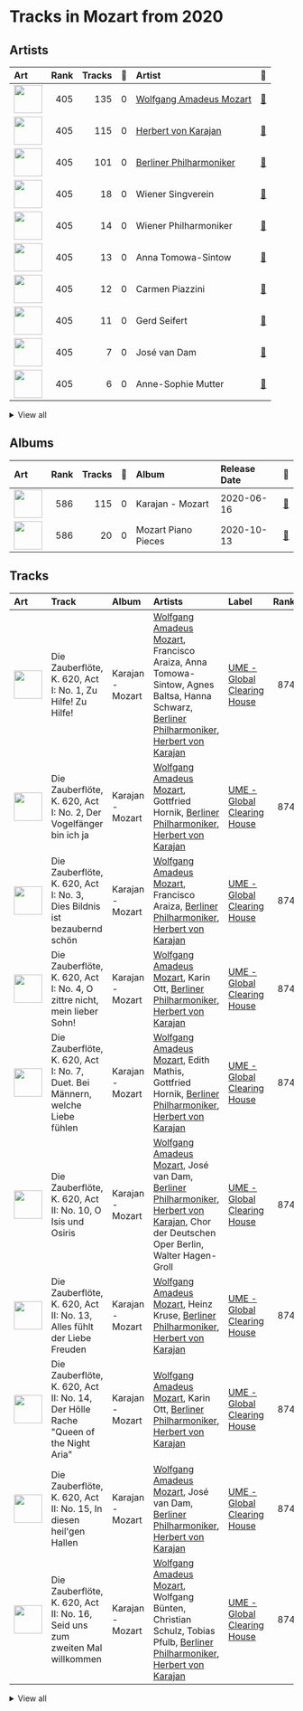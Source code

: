# Tracks in Mozart from 2020

## Artists

| Art | Rank | Tracks | 💚 | Artist | 🔗 |
|:---|---:|---:|---:|:---|:---|
| <img src="https://i.scdn.co/image/ab6761610000e5eb7fa9108c6dadb8c3ec21da88" alt="" width="50" /> | 405 | 135 | 0 | [Wolfgang Amadeus Mozart](../../../artists/wolfgang_amadeus_mozart/overview.md) | [🔗](https://open.spotify.com/artist/4NJhFmfw43RLBLjQvxDuRS) |
| <img src="https://i.scdn.co/image/ab6761610000e5ebf67fde1740e91a88445d5bdd" alt="" width="50" /> | 405 | 115 | 0 | [Herbert von Karajan](../../../artists/herbert_von_karajan/overview.md) | [🔗](https://open.spotify.com/artist/5zCaQxjl110XTrm4LQ1CxY) |
| <img src="https://i.scdn.co/image/ab6761610000e5eb92e0a1e423bd8590dcd43bda" alt="" width="50" /> | 405 | 101 | 0 | [Berliner Philharmoniker](../../../artists/berliner_philharmoniker/overview.md) | [🔗](https://open.spotify.com/artist/6uRJnvQ3f8whVnmeoecv5Z) |
| <img src="https://i.scdn.co/image/e403106a45cbd0e2ca51e4d1b18b9a587f9177be" alt="" width="50" /> | 405 | 18 | 0 | Wiener Singverein | [🔗](https://open.spotify.com/artist/35QSympF887CO8h5eZHme2) |
| <img src="https://i.scdn.co/image/ab6761610000e5eb4bb5eb0860d831455fab32b6" alt="" width="50" /> | 405 | 14 | 0 | Wiener Philharmoniker | [🔗](https://open.spotify.com/artist/003f4bk13c6Q3gAUXv7dGJ) |
| <img src="https://i.scdn.co/image/3a82b1bfa9beaa82deb0b380a94cb6dc197ee073" alt="" width="50" /> | 405 | 13 | 0 | Anna Tomowa-Sintow | [🔗](https://open.spotify.com/artist/6NSIW1uEq8JZmxEkHMF17c) |
| <img src="https://i.scdn.co/image/1dc8f4430bbf39a814e3413892c020122215924f" alt="" width="50" /> | 405 | 12 | 0 | Carmen Piazzini | [🔗](https://open.spotify.com/artist/6aQUOvrKLOquCAvIGdIwTx) |
| <img src="https://i.scdn.co/image/ab67616d0000b2731793174d9892a98c3fd2d09b" alt="" width="50" /> | 405 | 11 | 0 | Gerd Seifert | [🔗](https://open.spotify.com/artist/4aIYtx2Z5X9vRlysnruy66) |
| <img src="https://i.scdn.co/image/7edeefee1e00dc240f153b601cf735baba09a17a" alt="" width="50" /> | 405 | 7 | 0 | José van Dam | [🔗](https://open.spotify.com/artist/5qNUHMEhszyeXNYMn4sswd) |
| <img src="https://i.scdn.co/image/ab6761610000e5eb170aeefcafc916c597b1f9dd" alt="" width="50" /> | 405 | 6 | 0 | Anne-Sophie Mutter | [🔗](https://open.spotify.com/artist/6pzfUmBsQAKxOhy0NSi8zn) |


<details>
<summary>View all</summary>

| Art | Rank | Tracks | 💚 | Artist | 🔗 |
|:---|---:|---:|---:|:---|:---|
| <img src="https://i.scdn.co/image/ab67616d0000b27322070c61a7616392f04f070f" alt="" width="50" /> | 405 | 6 | 0 | Agnes Baltsa | [🔗](https://open.spotify.com/artist/2amF56vDuTTbZJQsqUgbuC) |
| <img src="https://i.scdn.co/image/ab67616d0000b273629fe5d9aee2869873b588bd" alt="" width="50" /> | 405 | 5 | 0 | Werner Krenn | [🔗](https://open.spotify.com/artist/3PuXD6h01YqjNWQ055CWxA) |
| <img src="https://i.scdn.co/image/ab67616d0000b2733658c17a5357171441798302" alt="" width="50" /> | 405 | 4 | 0 | Gottfried Hornik | [🔗](https://open.spotify.com/artist/6aFQ4LADfHVe08B5gQuE8X) |
| <img src="https://i.scdn.co/image/ab67616d0000b273774a4d3dd9d4fca18fa2180b" alt="" width="50" /> | 405 | 4 | 0 | Helga Muller-Molinari | [🔗](https://open.spotify.com/artist/3s5xNX5n6PAzpusMRhmHbA) |
| <img src="https://i.scdn.co/image/ab67616d0000b273e5fbe9a1e3f348399ce21904" alt="" width="50" /> | 405 | 4 | 0 | Manfred Klier | [🔗](https://open.spotify.com/artist/3KkpLfmwQob3Y75ePPdtse) |
| <img src="https://i.scdn.co/image/a97382fc1e98c5a755daf70d7a9355f673811707" alt="" width="50" /> | 405 | 4 | 0 | Vinson Cole | [🔗](https://open.spotify.com/artist/2j6cP3f3TxyHzcKdWYSm6h) |
| <img src="https://i.scdn.co/image/ab67616d0000b273a3096c4f027435226cdfd8e1" alt="" width="50" /> | 405 | 4 | 0 | Mikhail Gantvarg | [🔗](https://open.spotify.com/artist/1SCRjxxRnRFsoctLKXIoZx) |
| <img src="https://i.scdn.co/image/ab67616d0000b273774a4d3dd9d4fca18fa2180b" alt="" width="50" /> | 405 | 4 | 0 | Paata Burchuladze | [🔗](https://open.spotify.com/artist/1JzOJmq9kk0u7OWqzXkBcc) |
| <img src="https://i.scdn.co/image/ab67616d0000b273a3096c4f027435226cdfd8e1" alt="" width="50" /> | 405 | 4 | 0 | The St. Petersburg Soloists | [🔗](https://open.spotify.com/artist/11K9yxwc8iVyEh0ya9v9XY) |
| | 405 | 3 | 0 | Ossip Schnirlin | [🔗](https://open.spotify.com/artist/7eI7DJSWlJy2W2337B9oTL) |
| <img src="https://i.scdn.co/image/a3a6a9144487c4a31235748c406e91ba222d2be6" alt="" width="50" /> | 405 | 3 | 0 | Joseph Joachim | [🔗](https://open.spotify.com/artist/6QuJ4aZSRMebqwDXiJ3SuA) |
| | 405 | 3 | 0 | Sam Franko | [🔗](https://open.spotify.com/artist/3vkG71N5uQBzhzwEDr6icH) |
| <img src="https://i.scdn.co/image/ab67616d0000b27305e7e084a0d8f528d8c2e4ed" alt="" width="50" /> | 405 | 3 | 0 | Chor der Deutschen Oper Berlin | [🔗](https://open.spotify.com/artist/2KvV4gawnuMNG74DgSAQ0n) |
| <img src="https://i.scdn.co/image/ab67616d0000b273e521a22d045d61b7c4f5898f" alt="" width="50" /> | 405 | 2 | 0 | Elisabeth Sombart | [🔗](https://open.spotify.com/artist/6pp4xqAWH1oHFQX0kJtVvO) |
| <img src="https://i.scdn.co/image/ab67616d0000b2732f022aaaaf1d12aa3461c78b" alt="" width="50" /> | 405 | 2 | 0 | Roberte Mamou | [🔗](https://open.spotify.com/artist/6DsbdauTI2Fn2NN4B1EIUN) |
| <img src="https://i.scdn.co/image/7360142a8274b7d0487de1d1e4b176e6fc34c112" alt="" width="50" /> | 405 | 2 | 0 | Berliner Symphoniker | [🔗](https://open.spotify.com/artist/5pF76lplGIvEFGb8lI48hA) |
| <img src="https://i.scdn.co/image/ab67616d0000b273f7084c7092e60fb2de9fb5f7" alt="" width="50" /> | 405 | 2 | 0 | Walter Hagen-Groll | [🔗](https://open.spotify.com/artist/5iMb1u0pxxzSPONrB4j0Zb) |
| <img src="https://i.scdn.co/image/2dbbc246942e3d8d71b85250e31ed71fc99b1019" alt="" width="50" /> | 405 | 2 | 0 | Francisco Araiza | [🔗](https://open.spotify.com/artist/5M0cOgeTBOetAbsM4FDVDP) |
| <img src="https://i.scdn.co/image/ab67616d0000b2731c9c75b24d53ba6a1df95ff3" alt="" width="50" /> | 405 | 2 | 0 | Gerard Oskamp | [🔗](https://open.spotify.com/artist/4TWzdKT6XMuddLAoj6PgXi) |
| <img src="https://i.scdn.co/image/ab67616d0000b273156753578c852f7b694408db" alt="" width="50" /> | 405 | 2 | 0 | Munich Youth Orchestra | [🔗](https://open.spotify.com/artist/3jgBofW8eFrbtrsSbLy8Br) |
| <img src="https://i.scdn.co/image/ab67616d0000b2733658c17a5357171441798302" alt="" width="50" /> | 405 | 2 | 0 | Karin Ott | [🔗](https://open.spotify.com/artist/2sZHeIbU96txBewcnCJLj7) |
| <img src="https://i.scdn.co/image/654c25787e52d081ca7cf5fb1a6113bd07e9ae04" alt="" width="50" /> | 405 | 2 | 0 | Edith Mathis | [🔗](https://open.spotify.com/artist/0eOythKkGSageuVFr6nDHf) |
| | 405 | 2 | 0 | Jordi Mora | [🔗](https://open.spotify.com/artist/0bE9Z0z4cxaixqTRU2O5BA) |
| <img src="https://i.scdn.co/image/ab67616d0000b273e72e9d3ec09b350c5d0531a0" alt="" width="50" /> | 405 | 2 | 0 | Axel Gillison | [🔗](https://open.spotify.com/artist/05ukT24TP30K50Blikom8z) |
| <img src="https://i.scdn.co/image/ab67616d0000b2737e642d5abb467a88d79bc1ec" alt="" width="50" /> | 405 | 1 | 0 | Mostar Symphony Orchestra | [🔗](https://open.spotify.com/artist/70i7O3jytAajMDs0nV0Zbk) |
| | 405 | 1 | 0 | Wolfgang Bünten | [🔗](https://open.spotify.com/artist/6qZFjcGH1SfhbkrNfnzH7z) |
| <img src="https://i.scdn.co/image/ab67616d0000b2733d3c38e91de0d01072094572" alt="" width="50" /> | 405 | 1 | 0 | Heinz Kruse | [🔗](https://open.spotify.com/artist/44kp24Y9MhmQ4RT64CUaV2) |
| | 405 | 1 | 0 | Tobias Pfulb | [🔗](https://open.spotify.com/artist/2GD6gK1wj1cD8TFGe2BpJC) |
| | 405 | 1 | 0 | Vestischen Chamber Orchestra | [🔗](https://open.spotify.com/artist/1m3ycS5catGCiLB0J5eKDG) |
| <img src="https://i.scdn.co/image/ab67616d0000b27322070c61a7616392f04f070f" alt="" width="50" /> | 405 | 1 | 0 | Janet Perry | [🔗](https://open.spotify.com/artist/1bV3KjOPs1AI3OolJiYogN) |
| <img src="https://i.scdn.co/image/ab67616d0000b273e41f73c8c901c6c33d727786" alt="" width="50" /> | 405 | 1 | 0 | Hanna Schwarz | [🔗](https://open.spotify.com/artist/0uzYuEP2MlAJ5FdVIYIalx) |
| <img src="https://i.scdn.co/image/ab67616d0000b273877b88f28b401581470add7b" alt="" width="50" /> | 405 | 1 | 0 | Christian Schulz | [🔗](https://open.spotify.com/artist/0sqQ1nXbUwTWglq8jWopvZ) |
| <img src="https://i.scdn.co/image/ab67616d0000b2737e642d5abb467a88d79bc1ec" alt="" width="50" /> | 405 | 1 | 0 | Ilmar Lapinsch | [🔗](https://open.spotify.com/artist/0dI3iXIxXjAtMkzZCsOVEg) |
| <img src="https://i.scdn.co/image/ab67616d0000b273ab2fdac9bebbf79f3397a31f" alt="" width="50" /> | 405 | 1 | 0 | Ratko Delorko | [🔗](https://open.spotify.com/artist/0E1sM06TDvSpGqNQBx8FV0) |
| <img src="https://i.scdn.co/image/ab67616d0000b273732b6fb281de1f71f1f5f325" alt="" width="50" /> | 405 | 1 | 0 | Gints Berzins | [🔗](https://open.spotify.com/artist/0CqCB3JQz4h9k3qk74ihWT) |

</details>


## Albums

| Art | Rank | Tracks | 💚 | Album | Release Date | 🔗 |
|:---|---:|---:|---:|:---|:---|:---|
| <img src="https://i.scdn.co/image/ab67616d0000b2730cda0a02b2da25defc837399" alt="" width="50" /> | 586 | 115 | 0 | Karajan - Mozart | 2020-06-16 | [🔗](https://open.spotify.com/album/1HSJhsMIW2EDD4YSSkbc9e) |
| <img src="https://i.scdn.co/image/ab67616d0000b273a78d6aa51909744b78778902" alt="" width="50" /> | 586 | 20 | 0 | Mozart Piano Pieces | 2020-10-13 | [🔗](https://open.spotify.com/album/3AYEvo7R1gY4O5xJuMwy3U) |

## Tracks



| Art | Track | Album | Artists | Label | Rank | 💚 | 🔗 |
|:---|:---|:---|:---|:---|---:|:---|:---|
| <img src="https://i.scdn.co/image/ab67616d0000b2730cda0a02b2da25defc837399" alt="" width="50" /> | Die Zauberflöte, K. 620, Act I: No. 1, Zu Hilfe! Zu Hilfe! | Karajan - Mozart | [Wolfgang Amadeus Mozart](../../../artists/wolfgang_amadeus_mozart/overview.md), Francisco Araiza, Anna Tomowa-Sintow, Agnes Baltsa, Hanna Schwarz, [Berliner Philharmoniker](../../../artists/berliner_philharmoniker/overview.md), [Herbert von Karajan](../../../artists/herbert_von_karajan/overview.md) | [UME - Global Clearing House](../../../labels/ume_-_global_clearing_house) | 874 | | [🔗](https://open.spotify.com/track/3dFThyBhorrpp8sOOUIS0o) |
| <img src="https://i.scdn.co/image/ab67616d0000b2730cda0a02b2da25defc837399" alt="" width="50" /> | Die Zauberflöte, K. 620, Act I: No. 2, Der Vogelfänger bin ich ja | Karajan - Mozart | [Wolfgang Amadeus Mozart](../../../artists/wolfgang_amadeus_mozart/overview.md), Gottfried Hornik, [Berliner Philharmoniker](../../../artists/berliner_philharmoniker/overview.md), [Herbert von Karajan](../../../artists/herbert_von_karajan/overview.md) | [UME - Global Clearing House](../../../labels/ume_-_global_clearing_house) | 874 | | [🔗](https://open.spotify.com/track/4nJ5gJeaCiib7I3n2xxKi8) |
| <img src="https://i.scdn.co/image/ab67616d0000b2730cda0a02b2da25defc837399" alt="" width="50" /> | Die Zauberflöte, K. 620, Act I: No. 3, Dies Bildnis ist bezaubernd schön | Karajan - Mozart | [Wolfgang Amadeus Mozart](../../../artists/wolfgang_amadeus_mozart/overview.md), Francisco Araiza, [Berliner Philharmoniker](../../../artists/berliner_philharmoniker/overview.md), [Herbert von Karajan](../../../artists/herbert_von_karajan/overview.md) | [UME - Global Clearing House](../../../labels/ume_-_global_clearing_house) | 874 | | [🔗](https://open.spotify.com/track/3A5Hdmjl3cQWctF2KPHPDT) |
| <img src="https://i.scdn.co/image/ab67616d0000b2730cda0a02b2da25defc837399" alt="" width="50" /> | Die Zauberflöte, K. 620, Act I: No. 4, O zittre nicht, mein lieber Sohn! | Karajan - Mozart | [Wolfgang Amadeus Mozart](../../../artists/wolfgang_amadeus_mozart/overview.md), Karin Ott, [Berliner Philharmoniker](../../../artists/berliner_philharmoniker/overview.md), [Herbert von Karajan](../../../artists/herbert_von_karajan/overview.md) | [UME - Global Clearing House](../../../labels/ume_-_global_clearing_house) | 874 | | [🔗](https://open.spotify.com/track/6DT54QnrQN2kHlWCf6KroH) |
| <img src="https://i.scdn.co/image/ab67616d0000b2730cda0a02b2da25defc837399" alt="" width="50" /> | Die Zauberflöte, K. 620, Act I: No. 7, Duet. Bei Männern, welche Liebe fühlen | Karajan - Mozart | [Wolfgang Amadeus Mozart](../../../artists/wolfgang_amadeus_mozart/overview.md), Edith Mathis, Gottfried Hornik, [Berliner Philharmoniker](../../../artists/berliner_philharmoniker/overview.md), [Herbert von Karajan](../../../artists/herbert_von_karajan/overview.md) | [UME - Global Clearing House](../../../labels/ume_-_global_clearing_house) | 874 | | [🔗](https://open.spotify.com/track/7earPy3QwSWpSKX2eYX9US) |
| <img src="https://i.scdn.co/image/ab67616d0000b2730cda0a02b2da25defc837399" alt="" width="50" /> | Die Zauberflöte, K. 620, Act II: No. 10, O Isis und Osiris | Karajan - Mozart | [Wolfgang Amadeus Mozart](../../../artists/wolfgang_amadeus_mozart/overview.md), José van Dam, [Berliner Philharmoniker](../../../artists/berliner_philharmoniker/overview.md), [Herbert von Karajan](../../../artists/herbert_von_karajan/overview.md), Chor der Deutschen Oper Berlin, Walter Hagen-Groll | [UME - Global Clearing House](../../../labels/ume_-_global_clearing_house) | 874 | | [🔗](https://open.spotify.com/track/02wPB0VvxA5DRX9opniy9p) |
| <img src="https://i.scdn.co/image/ab67616d0000b2730cda0a02b2da25defc837399" alt="" width="50" /> | Die Zauberflöte, K. 620, Act II: No. 13, Alles fühlt der Liebe Freuden | Karajan - Mozart | [Wolfgang Amadeus Mozart](../../../artists/wolfgang_amadeus_mozart/overview.md), Heinz Kruse, [Berliner Philharmoniker](../../../artists/berliner_philharmoniker/overview.md), [Herbert von Karajan](../../../artists/herbert_von_karajan/overview.md) | [UME - Global Clearing House](../../../labels/ume_-_global_clearing_house) | 874 | | [🔗](https://open.spotify.com/track/2am0pgqNZFAyoaDXHDpuZ0) |
| <img src="https://i.scdn.co/image/ab67616d0000b2730cda0a02b2da25defc837399" alt="" width="50" /> | Die Zauberflöte, K. 620, Act II: No. 14, Der Hölle Rache "Queen of the Night Aria" | Karajan - Mozart | [Wolfgang Amadeus Mozart](../../../artists/wolfgang_amadeus_mozart/overview.md), Karin Ott, [Berliner Philharmoniker](../../../artists/berliner_philharmoniker/overview.md), [Herbert von Karajan](../../../artists/herbert_von_karajan/overview.md) | [UME - Global Clearing House](../../../labels/ume_-_global_clearing_house) | 874 | | [🔗](https://open.spotify.com/track/0B6iCn4MMDxJcITauM59XQ) |
| <img src="https://i.scdn.co/image/ab67616d0000b2730cda0a02b2da25defc837399" alt="" width="50" /> | Die Zauberflöte, K. 620, Act II: No. 15, In diesen heil'gen Hallen | Karajan - Mozart | [Wolfgang Amadeus Mozart](../../../artists/wolfgang_amadeus_mozart/overview.md), José van Dam, [Berliner Philharmoniker](../../../artists/berliner_philharmoniker/overview.md), [Herbert von Karajan](../../../artists/herbert_von_karajan/overview.md) | [UME - Global Clearing House](../../../labels/ume_-_global_clearing_house) | 874 | | [🔗](https://open.spotify.com/track/7d647G4C4SCnKRCeXOWO28) |
| <img src="https://i.scdn.co/image/ab67616d0000b2730cda0a02b2da25defc837399" alt="" width="50" /> | Die Zauberflöte, K. 620, Act II: No. 16, Seid uns zum zweiten Mal willkommen | Karajan - Mozart | [Wolfgang Amadeus Mozart](../../../artists/wolfgang_amadeus_mozart/overview.md), Wolfgang Bünten, Christian Schulz, Tobias Pfulb, [Berliner Philharmoniker](../../../artists/berliner_philharmoniker/overview.md), [Herbert von Karajan](../../../artists/herbert_von_karajan/overview.md) | [UME - Global Clearing House](../../../labels/ume_-_global_clearing_house) | 874 | | [🔗](https://open.spotify.com/track/3JIno6JgE7mhYuYke4Fs6p) |


<details>
<summary>View all</summary>

| Art | Track | Album | Artists | Label | Rank | 💚 | 🔗 |
|:---|:---|:---|:---|:---|---:|:---|:---|
| <img src="https://i.scdn.co/image/ab67616d0000b2730cda0a02b2da25defc837399" alt="" width="50" /> | Die Zauberflöte, K. 620, Act II: No. 17, Ach, ich fühl's | Karajan - Mozart | [Wolfgang Amadeus Mozart](../../../artists/wolfgang_amadeus_mozart/overview.md), Edith Mathis, [Berliner Philharmoniker](../../../artists/berliner_philharmoniker/overview.md), [Herbert von Karajan](../../../artists/herbert_von_karajan/overview.md) | [UME - Global Clearing House](../../../labels/ume_-_global_clearing_house) | 874 | | [🔗](https://open.spotify.com/track/2V8LMKhc4oLscxLy8bS8n0) |
| <img src="https://i.scdn.co/image/ab67616d0000b2730cda0a02b2da25defc837399" alt="" width="50" /> | Die Zauberflöte, K. 620, Act II: No. 18, Chorus. O Isis und Osiris, welche Wonne | Karajan - Mozart | [Wolfgang Amadeus Mozart](../../../artists/wolfgang_amadeus_mozart/overview.md), [Berliner Philharmoniker](../../../artists/berliner_philharmoniker/overview.md), [Herbert von Karajan](../../../artists/herbert_von_karajan/overview.md), Chor der Deutschen Oper Berlin, Walter Hagen-Groll | [UME - Global Clearing House](../../../labels/ume_-_global_clearing_house) | 874 | | [🔗](https://open.spotify.com/track/0mN2s4aGuyTHvdhaRYdz8O) |
| <img src="https://i.scdn.co/image/ab67616d0000b2730cda0a02b2da25defc837399" alt="" width="50" /> | Die Zauberflöte, K. 620, Act II: No. 20, Ein Mädchen oder Weibchen | Karajan - Mozart | [Wolfgang Amadeus Mozart](../../../artists/wolfgang_amadeus_mozart/overview.md), Gottfried Hornik, [Berliner Philharmoniker](../../../artists/berliner_philharmoniker/overview.md), [Herbert von Karajan](../../../artists/herbert_von_karajan/overview.md) | [UME - Global Clearing House](../../../labels/ume_-_global_clearing_house) | 874 | | [🔗](https://open.spotify.com/track/4CiRjMy096b9LjZYRCGO9x) |
| <img src="https://i.scdn.co/image/ab67616d0000b2730cda0a02b2da25defc837399" alt="" width="50" /> | Die Zauberflöte, K. 620, Act II: No. 21, Finale: g. Pa-Pa-Pa-Pa-Pa-Pa-Papagena! | Karajan - Mozart | [Wolfgang Amadeus Mozart](../../../artists/wolfgang_amadeus_mozart/overview.md), Gottfried Hornik, Janet Perry, [Berliner Philharmoniker](../../../artists/berliner_philharmoniker/overview.md), [Herbert von Karajan](../../../artists/herbert_von_karajan/overview.md) | [UME - Global Clearing House](../../../labels/ume_-_global_clearing_house) | 874 | | [🔗](https://open.spotify.com/track/4jxCucVrcMeqx4EtWCq1Jj) |
| <img src="https://i.scdn.co/image/ab67616d0000b2730cda0a02b2da25defc837399" alt="" width="50" /> | Die Zauberflöte, K. 620, Act II: No. 21, Finale: i. Die Strahlen der Sonne – Heil sei euch | Karajan - Mozart | [Wolfgang Amadeus Mozart](../../../artists/wolfgang_amadeus_mozart/overview.md), José van Dam, [Berliner Philharmoniker](../../../artists/berliner_philharmoniker/overview.md), [Herbert von Karajan](../../../artists/herbert_von_karajan/overview.md), Chor der Deutschen Oper Berlin | [UME - Global Clearing House](../../../labels/ume_-_global_clearing_house) | 874 | | [🔗](https://open.spotify.com/track/7vHcyTwpivareNXvjYCUKW) |
| <img src="https://i.scdn.co/image/ab67616d0000b2730cda0a02b2da25defc837399" alt="" width="50" /> | Die Zauberflöte, K. 620: Overture | Karajan - Mozart | [Wolfgang Amadeus Mozart](../../../artists/wolfgang_amadeus_mozart/overview.md), [Berliner Philharmoniker](../../../artists/berliner_philharmoniker/overview.md), [Herbert von Karajan](../../../artists/herbert_von_karajan/overview.md) | [UME - Global Clearing House](../../../labels/ume_-_global_clearing_house) | 874 | | [🔗](https://open.spotify.com/track/6Rxcuz3B4CFLwqsZuSZIeF) |
| <img src="https://i.scdn.co/image/ab67616d0000b2730cda0a02b2da25defc837399" alt="" width="50" /> | Divertimento in B-Flat Major, K. 287 (Orch. Perf.): I. Allegro - Recorded 1965 | Karajan - Mozart | [Wolfgang Amadeus Mozart](../../../artists/wolfgang_amadeus_mozart/overview.md), [Berliner Philharmoniker](../../../artists/berliner_philharmoniker/overview.md), [Herbert von Karajan](../../../artists/herbert_von_karajan/overview.md) | [UME - Global Clearing House](../../../labels/ume_-_global_clearing_house) | 874 | | [🔗](https://open.spotify.com/track/5IKzGNcnHcVQ25LDo5uDRQ) |
| <img src="https://i.scdn.co/image/ab67616d0000b2730cda0a02b2da25defc837399" alt="" width="50" /> | Divertimento in B-Flat Major, K. 287 (Orch. Perf.): II. Tema con variazioni. Andante grazioso - Recorded 1965 | Karajan - Mozart | [Wolfgang Amadeus Mozart](../../../artists/wolfgang_amadeus_mozart/overview.md), [Berliner Philharmoniker](../../../artists/berliner_philharmoniker/overview.md), [Herbert von Karajan](../../../artists/herbert_von_karajan/overview.md) | [UME - Global Clearing House](../../../labels/ume_-_global_clearing_house) | 874 | | [🔗](https://open.spotify.com/track/21lIEJBVGTErWpl4Qpggpz) |
| <img src="https://i.scdn.co/image/ab67616d0000b2730cda0a02b2da25defc837399" alt="" width="50" /> | Divertimento in B-Flat Major, K. 287 (Orch. Perf.): II. Tema con variazioni. Andante grazioso - Recorded 1987 | Karajan - Mozart | [Wolfgang Amadeus Mozart](../../../artists/wolfgang_amadeus_mozart/overview.md), [Berliner Philharmoniker](../../../artists/berliner_philharmoniker/overview.md), [Herbert von Karajan](../../../artists/herbert_von_karajan/overview.md) | [UME - Global Clearing House](../../../labels/ume_-_global_clearing_house) | 874 | | [🔗](https://open.spotify.com/track/7IgInWMT2b4Wqjvqmx6OhC) |
| <img src="https://i.scdn.co/image/ab67616d0000b2730cda0a02b2da25defc837399" alt="" width="50" /> | Divertimento in B-Flat Major, K. 287 (Orch. Perf.): III. Menuetto I - Recorded 1965 | Karajan - Mozart | [Wolfgang Amadeus Mozart](../../../artists/wolfgang_amadeus_mozart/overview.md), [Berliner Philharmoniker](../../../artists/berliner_philharmoniker/overview.md), [Herbert von Karajan](../../../artists/herbert_von_karajan/overview.md) | [UME - Global Clearing House](../../../labels/ume_-_global_clearing_house) | 874 | | [🔗](https://open.spotify.com/track/6TQjyU0bNyhYwSBfqJUm6O) |
| <img src="https://i.scdn.co/image/ab67616d0000b2730cda0a02b2da25defc837399" alt="" width="50" /> | Divertimento in B-Flat Major, K. 287 (Orch. Perf.): III. Menuetto I - Recorded 1987 | Karajan - Mozart | [Wolfgang Amadeus Mozart](../../../artists/wolfgang_amadeus_mozart/overview.md), [Berliner Philharmoniker](../../../artists/berliner_philharmoniker/overview.md), [Herbert von Karajan](../../../artists/herbert_von_karajan/overview.md) | [UME - Global Clearing House](../../../labels/ume_-_global_clearing_house) | 874 | | [🔗](https://open.spotify.com/track/3doNQlb1qU7MRMzWAvdOSK) |
| <img src="https://i.scdn.co/image/ab67616d0000b2730cda0a02b2da25defc837399" alt="" width="50" /> | Divertimento in B-Flat Major, K. 287 (Orch. Perf.): IV. Adagio - Recorded 1965 | Karajan - Mozart | [Wolfgang Amadeus Mozart](../../../artists/wolfgang_amadeus_mozart/overview.md), [Berliner Philharmoniker](../../../artists/berliner_philharmoniker/overview.md), [Herbert von Karajan](../../../artists/herbert_von_karajan/overview.md) | [UME - Global Clearing House](../../../labels/ume_-_global_clearing_house) | 874 | | [🔗](https://open.spotify.com/track/32oymgwmqVjYL1DFEGY7tb) |
| <img src="https://i.scdn.co/image/ab67616d0000b2730cda0a02b2da25defc837399" alt="" width="50" /> | Divertimento in B-Flat Major, K. 287 (Orch. Perf.): IV. Adagio - Recorded 1987 | Karajan - Mozart | [Wolfgang Amadeus Mozart](../../../artists/wolfgang_amadeus_mozart/overview.md), [Berliner Philharmoniker](../../../artists/berliner_philharmoniker/overview.md), [Herbert von Karajan](../../../artists/herbert_von_karajan/overview.md) | [UME - Global Clearing House](../../../labels/ume_-_global_clearing_house) | 874 | | [🔗](https://open.spotify.com/track/2ACtFsRgeQGC5db37wMhEN) |
| <img src="https://i.scdn.co/image/ab67616d0000b2730cda0a02b2da25defc837399" alt="" width="50" /> | Divertimento in B-Flat Major, K. 287 (Orch. Perf.): V. Menuetto II - Recorded 1965 | Karajan - Mozart | [Wolfgang Amadeus Mozart](../../../artists/wolfgang_amadeus_mozart/overview.md), [Berliner Philharmoniker](../../../artists/berliner_philharmoniker/overview.md), [Herbert von Karajan](../../../artists/herbert_von_karajan/overview.md) | [UME - Global Clearing House](../../../labels/ume_-_global_clearing_house) | 874 | | [🔗](https://open.spotify.com/track/24BmoSyYKUjAfjHzDJIIGl) |
| <img src="https://i.scdn.co/image/ab67616d0000b2730cda0a02b2da25defc837399" alt="" width="50" /> | Divertimento in B-Flat Major, K. 287 (Orch. Perf.): VI. Andante - Allegro molto - Recorded 1987 | Karajan - Mozart | [Wolfgang Amadeus Mozart](../../../artists/wolfgang_amadeus_mozart/overview.md), [Berliner Philharmoniker](../../../artists/berliner_philharmoniker/overview.md), [Herbert von Karajan](../../../artists/herbert_von_karajan/overview.md) | [UME - Global Clearing House](../../../labels/ume_-_global_clearing_house) | 874 | | [🔗](https://open.spotify.com/track/7nc7BiEK1CxbWKPqZxtU4H) |
| <img src="https://i.scdn.co/image/ab67616d0000b2730cda0a02b2da25defc837399" alt="" width="50" /> | Divertimento in B-Flat Major, K. 287 (Orch. Perf.): VI. Andante – Allegro molto - Recorded 1965 | Karajan - Mozart | [Wolfgang Amadeus Mozart](../../../artists/wolfgang_amadeus_mozart/overview.md), [Berliner Philharmoniker](../../../artists/berliner_philharmoniker/overview.md), [Herbert von Karajan](../../../artists/herbert_von_karajan/overview.md) | [UME - Global Clearing House](../../../labels/ume_-_global_clearing_house) | 874 | | [🔗](https://open.spotify.com/track/7tjIU7PoARM3stmC4GB60u) |
| <img src="https://i.scdn.co/image/ab67616d0000b2730cda0a02b2da25defc837399" alt="" width="50" /> | Divertimento in B-Flat Major, K. 287 (Orch. Perf.): VI. Andante – Allegro molto - Recorded 1987 | Karajan - Mozart | [Wolfgang Amadeus Mozart](../../../artists/wolfgang_amadeus_mozart/overview.md), [Berliner Philharmoniker](../../../artists/berliner_philharmoniker/overview.md), [Herbert von Karajan](../../../artists/herbert_von_karajan/overview.md) | [UME - Global Clearing House](../../../labels/ume_-_global_clearing_house) | 874 | | [🔗](https://open.spotify.com/track/6GY9TFLV1Z7WRtq7RaZ7w6) |
| <img src="https://i.scdn.co/image/ab67616d0000b2730cda0a02b2da25defc837399" alt="" width="50" /> | Divertimento in D Major, K. 251 "Nannerl-Septett" (Orch. Perf.): I. Allegro molto | Karajan - Mozart | [Wolfgang Amadeus Mozart](../../../artists/wolfgang_amadeus_mozart/overview.md), [Berliner Philharmoniker](../../../artists/berliner_philharmoniker/overview.md), [Herbert von Karajan](../../../artists/herbert_von_karajan/overview.md) | [UME - Global Clearing House](../../../labels/ume_-_global_clearing_house) | 874 | | [🔗](https://open.spotify.com/track/7hxpr5ejSeH3RSdrtxk5P3) |
| <img src="https://i.scdn.co/image/ab67616d0000b2730cda0a02b2da25defc837399" alt="" width="50" /> | Divertimento in D Major, K. 251 "Nannerl-Septett" (Orch. Perf.): II. Menuetto – Trio | Karajan - Mozart | [Wolfgang Amadeus Mozart](../../../artists/wolfgang_amadeus_mozart/overview.md), [Berliner Philharmoniker](../../../artists/berliner_philharmoniker/overview.md), [Herbert von Karajan](../../../artists/herbert_von_karajan/overview.md) | [UME - Global Clearing House](../../../labels/ume_-_global_clearing_house) | 874 | | [🔗](https://open.spotify.com/track/2WaRQSnLPcrY3YOS2m6unO) |
| <img src="https://i.scdn.co/image/ab67616d0000b2730cda0a02b2da25defc837399" alt="" width="50" /> | Divertimento in D Major, K. 251 "Nannerl-Septett" (Orch. Perf.): III. Andantino | Karajan - Mozart | [Wolfgang Amadeus Mozart](../../../artists/wolfgang_amadeus_mozart/overview.md), [Berliner Philharmoniker](../../../artists/berliner_philharmoniker/overview.md), [Herbert von Karajan](../../../artists/herbert_von_karajan/overview.md) | [UME - Global Clearing House](../../../labels/ume_-_global_clearing_house) | 874 | | [🔗](https://open.spotify.com/track/1vqoKICFQx8Qyt7dPY3oW7) |
| <img src="https://i.scdn.co/image/ab67616d0000b2730cda0a02b2da25defc837399" alt="" width="50" /> | Divertimento in D Major, K. 251 "Nannerl-Septett" (Orch. Perf.): IV. Menuetto. Tema con variazioni | Karajan - Mozart | [Wolfgang Amadeus Mozart](../../../artists/wolfgang_amadeus_mozart/overview.md), [Berliner Philharmoniker](../../../artists/berliner_philharmoniker/overview.md), [Herbert von Karajan](../../../artists/herbert_von_karajan/overview.md) | [UME - Global Clearing House](../../../labels/ume_-_global_clearing_house) | 874 | | [🔗](https://open.spotify.com/track/4Hh1pYB5smQN7ASybrez56) |
| <img src="https://i.scdn.co/image/ab67616d0000b2730cda0a02b2da25defc837399" alt="" width="50" /> | Divertimento in D Major, K. 251 "Nannerl-Septett" (Orch. Perf.): V. Rondeau. Allegro assai | Karajan - Mozart | [Wolfgang Amadeus Mozart](../../../artists/wolfgang_amadeus_mozart/overview.md), [Berliner Philharmoniker](../../../artists/berliner_philharmoniker/overview.md), [Herbert von Karajan](../../../artists/herbert_von_karajan/overview.md) | [UME - Global Clearing House](../../../labels/ume_-_global_clearing_house) | 874 | | [🔗](https://open.spotify.com/track/3R87ynLy67Mp04evQmfEM2) |
| <img src="https://i.scdn.co/image/ab67616d0000b2730cda0a02b2da25defc837399" alt="" width="50" /> | Divertimento in D Major, K. 251 "Nannerl-Septett" (Orch. Perf.): VI. Marcia alla francese | Karajan - Mozart | [Wolfgang Amadeus Mozart](../../../artists/wolfgang_amadeus_mozart/overview.md), [Berliner Philharmoniker](../../../artists/berliner_philharmoniker/overview.md), [Herbert von Karajan](../../../artists/herbert_von_karajan/overview.md) | [UME - Global Clearing House](../../../labels/ume_-_global_clearing_house) | 874 | | [🔗](https://open.spotify.com/track/0blUcXH8V1HDL9TVHUhGcS) |
| <img src="https://i.scdn.co/image/ab67616d0000b2730cda0a02b2da25defc837399" alt="" width="50" /> | Divertimento in D Major, K. 334 (Orch. Perf.): I. Allegro - Recorded 1965 | Karajan - Mozart | [Wolfgang Amadeus Mozart](../../../artists/wolfgang_amadeus_mozart/overview.md), [Berliner Philharmoniker](../../../artists/berliner_philharmoniker/overview.md), [Herbert von Karajan](../../../artists/herbert_von_karajan/overview.md) | [UME - Global Clearing House](../../../labels/ume_-_global_clearing_house) | 874 | | [🔗](https://open.spotify.com/track/5mtutTIVzhe6UvGizCThhh) |
| <img src="https://i.scdn.co/image/ab67616d0000b2730cda0a02b2da25defc837399" alt="" width="50" /> | Divertimento in D Major, K. 334 (Orch. Perf.): II. Theme & Variations. Andante - Recorded 1965 | Karajan - Mozart | [Wolfgang Amadeus Mozart](../../../artists/wolfgang_amadeus_mozart/overview.md), [Berliner Philharmoniker](../../../artists/berliner_philharmoniker/overview.md), [Herbert von Karajan](../../../artists/herbert_von_karajan/overview.md) | [UME - Global Clearing House](../../../labels/ume_-_global_clearing_house) | 874 | | [🔗](https://open.spotify.com/track/3CATsNBUYtjfGFiDNlNTlr) |
| <img src="https://i.scdn.co/image/ab67616d0000b2730cda0a02b2da25defc837399" alt="" width="50" /> | Divertimento in D Major, K. 334 (Orch. Perf.): III. Menuetto – Trio - Recorded 1965 | Karajan - Mozart | [Wolfgang Amadeus Mozart](../../../artists/wolfgang_amadeus_mozart/overview.md), [Berliner Philharmoniker](../../../artists/berliner_philharmoniker/overview.md), [Herbert von Karajan](../../../artists/herbert_von_karajan/overview.md) | [UME - Global Clearing House](../../../labels/ume_-_global_clearing_house) | 874 | | [🔗](https://open.spotify.com/track/3ctljk3sbkkNUztuLcAekT) |
| <img src="https://i.scdn.co/image/ab67616d0000b2730cda0a02b2da25defc837399" alt="" width="50" /> | Divertimento in D Major, K. 334 (Orch. Perf.): IV. Adagio - Recorded 1965 | Karajan - Mozart | [Wolfgang Amadeus Mozart](../../../artists/wolfgang_amadeus_mozart/overview.md), [Berliner Philharmoniker](../../../artists/berliner_philharmoniker/overview.md), [Herbert von Karajan](../../../artists/herbert_von_karajan/overview.md) | [UME - Global Clearing House](../../../labels/ume_-_global_clearing_house) | 874 | | [🔗](https://open.spotify.com/track/03TgTnAaYjAU2D89YrStjr) |
| <img src="https://i.scdn.co/image/ab67616d0000b2730cda0a02b2da25defc837399" alt="" width="50" /> | Divertimento in D Major, K. 334 (Orch. Perf.): V. Menuetto – Trio I – Trio II - Recorded 1965 | Karajan - Mozart | [Wolfgang Amadeus Mozart](../../../artists/wolfgang_amadeus_mozart/overview.md), [Berliner Philharmoniker](../../../artists/berliner_philharmoniker/overview.md), [Herbert von Karajan](../../../artists/herbert_von_karajan/overview.md) | [UME - Global Clearing House](../../../labels/ume_-_global_clearing_house) | 874 | | [🔗](https://open.spotify.com/track/5phw6XQOu6RDW4g2zDOArt) |
| <img src="https://i.scdn.co/image/ab67616d0000b2730cda0a02b2da25defc837399" alt="" width="50" /> | Divertimento in D Major, K. 334 (Orch. Perf.): VI. Rondo. Allegro - Recorded 1965 | Karajan - Mozart | [Wolfgang Amadeus Mozart](../../../artists/wolfgang_amadeus_mozart/overview.md), [Berliner Philharmoniker](../../../artists/berliner_philharmoniker/overview.md), [Herbert von Karajan](../../../artists/herbert_von_karajan/overview.md) | [UME - Global Clearing House](../../../labels/ume_-_global_clearing_house) | 874 | | [🔗](https://open.spotify.com/track/2YllduFEV2ORQAy9NVpdub) |
| <img src="https://i.scdn.co/image/ab67616d0000b2730cda0a02b2da25defc837399" alt="" width="50" /> | Divertimento in F Major, K. 247 (Orch. Perf.): I. Allegro | Karajan - Mozart | [Wolfgang Amadeus Mozart](../../../artists/wolfgang_amadeus_mozart/overview.md), [Berliner Philharmoniker](../../../artists/berliner_philharmoniker/overview.md), [Herbert von Karajan](../../../artists/herbert_von_karajan/overview.md) | [UME - Global Clearing House](../../../labels/ume_-_global_clearing_house) | 874 | | [🔗](https://open.spotify.com/track/33cEtMvcZC5aBi8IMvI6tG) |
| <img src="https://i.scdn.co/image/ab67616d0000b2730cda0a02b2da25defc837399" alt="" width="50" /> | Divertimento in F Major, K. 247 (Orch. Perf.): II. Andante grazioso | Karajan - Mozart | [Wolfgang Amadeus Mozart](../../../artists/wolfgang_amadeus_mozart/overview.md), [Berliner Philharmoniker](../../../artists/berliner_philharmoniker/overview.md), [Herbert von Karajan](../../../artists/herbert_von_karajan/overview.md) | [UME - Global Clearing House](../../../labels/ume_-_global_clearing_house) | 874 | | [🔗](https://open.spotify.com/track/3iaBg32tC3kAL7lsYkr8Ff) |
| <img src="https://i.scdn.co/image/ab67616d0000b2730cda0a02b2da25defc837399" alt="" width="50" /> | Divertimento in F Major, K. 247 (Orch. Perf.): III. Menuetto | Karajan - Mozart | [Wolfgang Amadeus Mozart](../../../artists/wolfgang_amadeus_mozart/overview.md), [Berliner Philharmoniker](../../../artists/berliner_philharmoniker/overview.md), [Herbert von Karajan](../../../artists/herbert_von_karajan/overview.md) | [UME - Global Clearing House](../../../labels/ume_-_global_clearing_house) | 874 | | [🔗](https://open.spotify.com/track/71B8g2NaTtgCgZeABmeNIf) |
| <img src="https://i.scdn.co/image/ab67616d0000b2730cda0a02b2da25defc837399" alt="" width="50" /> | Divertimento in F Major, K. 247 (Orch. Perf.): IV. Adagio | Karajan - Mozart | [Wolfgang Amadeus Mozart](../../../artists/wolfgang_amadeus_mozart/overview.md), [Berliner Philharmoniker](../../../artists/berliner_philharmoniker/overview.md), [Herbert von Karajan](../../../artists/herbert_von_karajan/overview.md) | [UME - Global Clearing House](../../../labels/ume_-_global_clearing_house) | 874 | | [🔗](https://open.spotify.com/track/0GxPxabpWTGYQyvxsPLCiM) |
| <img src="https://i.scdn.co/image/ab67616d0000b2730cda0a02b2da25defc837399" alt="" width="50" /> | Divertimento in F Major, K. 247 (Orch. Perf.): V. Menuetto | Karajan - Mozart | [Wolfgang Amadeus Mozart](../../../artists/wolfgang_amadeus_mozart/overview.md), [Berliner Philharmoniker](../../../artists/berliner_philharmoniker/overview.md), [Herbert von Karajan](../../../artists/herbert_von_karajan/overview.md) | [UME - Global Clearing House](../../../labels/ume_-_global_clearing_house) | 874 | | [🔗](https://open.spotify.com/track/4duOrn3Scr5l8GFlbvLgV8) |
| <img src="https://i.scdn.co/image/ab67616d0000b2730cda0a02b2da25defc837399" alt="" width="50" /> | Divertimento in F Major, K. 247 (Orch. Perf.): VI. Andante – Allegro assai | Karajan - Mozart | [Wolfgang Amadeus Mozart](../../../artists/wolfgang_amadeus_mozart/overview.md), [Berliner Philharmoniker](../../../artists/berliner_philharmoniker/overview.md), [Herbert von Karajan](../../../artists/herbert_von_karajan/overview.md) | [UME - Global Clearing House](../../../labels/ume_-_global_clearing_house) | 874 | | [🔗](https://open.spotify.com/track/2nzdItFNINgLqxAc1tQJZw) |
| <img src="https://i.scdn.co/image/ab67616d0000b2730cda0a02b2da25defc837399" alt="" width="50" /> | Eine kleine Nachtmusik, K. 525: I. Allegro | Karajan - Mozart | [Wolfgang Amadeus Mozart](../../../artists/wolfgang_amadeus_mozart/overview.md), [Berliner Philharmoniker](../../../artists/berliner_philharmoniker/overview.md), [Herbert von Karajan](../../../artists/herbert_von_karajan/overview.md) | [UME - Global Clearing House](../../../labels/ume_-_global_clearing_house) | 874 | | [🔗](https://open.spotify.com/track/6jxiu7gRixrqC4vcXqzmWy) |
| <img src="https://i.scdn.co/image/ab67616d0000b2730cda0a02b2da25defc837399" alt="" width="50" /> | Eine kleine Nachtmusik, K. 525: II. Romance. Andante | Karajan - Mozart | [Wolfgang Amadeus Mozart](../../../artists/wolfgang_amadeus_mozart/overview.md), [Berliner Philharmoniker](../../../artists/berliner_philharmoniker/overview.md), [Herbert von Karajan](../../../artists/herbert_von_karajan/overview.md) | [UME - Global Clearing House](../../../labels/ume_-_global_clearing_house) | 874 | | [🔗](https://open.spotify.com/track/3NB3I7BknhsluKpKuy5bxx) |
| <img src="https://i.scdn.co/image/ab67616d0000b2730cda0a02b2da25defc837399" alt="" width="50" /> | Eine kleine Nachtmusik, K. 525: III. Menuetto. Allegretto | Karajan - Mozart | [Wolfgang Amadeus Mozart](../../../artists/wolfgang_amadeus_mozart/overview.md), [Berliner Philharmoniker](../../../artists/berliner_philharmoniker/overview.md), [Herbert von Karajan](../../../artists/herbert_von_karajan/overview.md) | [UME - Global Clearing House](../../../labels/ume_-_global_clearing_house) | 874 | | [🔗](https://open.spotify.com/track/5TOkiqYKjFiwiE7biXo9GF) |
| <img src="https://i.scdn.co/image/ab67616d0000b2730cda0a02b2da25defc837399" alt="" width="50" /> | Eine kleine Nachtmusik, K. 525: IV. Rondo. Allegro | Karajan - Mozart | [Wolfgang Amadeus Mozart](../../../artists/wolfgang_amadeus_mozart/overview.md), [Berliner Philharmoniker](../../../artists/berliner_philharmoniker/overview.md), [Herbert von Karajan](../../../artists/herbert_von_karajan/overview.md) | [UME - Global Clearing House](../../../labels/ume_-_global_clearing_house) | 874 | | [🔗](https://open.spotify.com/track/3jmi0bsIhJUEYB1ox3aZ2i) |
| <img src="https://i.scdn.co/image/ab67616d0000b2730cda0a02b2da25defc837399" alt="" width="50" /> | Horn Concerto No. 1 in D Major, K. 412/K. 514: I. Allegro, K. 412 | Karajan - Mozart | [Wolfgang Amadeus Mozart](../../../artists/wolfgang_amadeus_mozart/overview.md), Gerd Seifert, [Berliner Philharmoniker](../../../artists/berliner_philharmoniker/overview.md), [Herbert von Karajan](../../../artists/herbert_von_karajan/overview.md) | [UME - Global Clearing House](../../../labels/ume_-_global_clearing_house) | 874 | | [🔗](https://open.spotify.com/track/5xZOR5ykKAvXmGT4Hp8Nl0) |
| <img src="https://i.scdn.co/image/ab67616d0000b2730cda0a02b2da25defc837399" alt="" width="50" /> | Horn Concerto No. 1 in D Major, K. 412/K. 514: II. Rondo. Allegro, K. 514 | Karajan - Mozart | [Wolfgang Amadeus Mozart](../../../artists/wolfgang_amadeus_mozart/overview.md), Gerd Seifert, [Berliner Philharmoniker](../../../artists/berliner_philharmoniker/overview.md), [Herbert von Karajan](../../../artists/herbert_von_karajan/overview.md) | [UME - Global Clearing House](../../../labels/ume_-_global_clearing_house) | 874 | | [🔗](https://open.spotify.com/track/4sHYPGjXXhFpJB1DMVc14A) |
| <img src="https://i.scdn.co/image/ab67616d0000b2730cda0a02b2da25defc837399" alt="" width="50" /> | Horn Concerto No. 2 in E-Flat Major, K. 417: I. Allegro maestoso | Karajan - Mozart | [Wolfgang Amadeus Mozart](../../../artists/wolfgang_amadeus_mozart/overview.md), Gerd Seifert, [Berliner Philharmoniker](../../../artists/berliner_philharmoniker/overview.md), [Herbert von Karajan](../../../artists/herbert_von_karajan/overview.md) | [UME - Global Clearing House](../../../labels/ume_-_global_clearing_house) | 874 | | [🔗](https://open.spotify.com/track/1fIXcRUbLxfkiBnasXeQ3V) |
| <img src="https://i.scdn.co/image/ab67616d0000b2730cda0a02b2da25defc837399" alt="" width="50" /> | Horn Concerto No. 2 in E-Flat Major, K. 417: II. Andante | Karajan - Mozart | [Wolfgang Amadeus Mozart](../../../artists/wolfgang_amadeus_mozart/overview.md), Gerd Seifert, [Berliner Philharmoniker](../../../artists/berliner_philharmoniker/overview.md), [Herbert von Karajan](../../../artists/herbert_von_karajan/overview.md) | [UME - Global Clearing House](../../../labels/ume_-_global_clearing_house) | 874 | | [🔗](https://open.spotify.com/track/2juuEqRSZ6zIDPIExjAwFf) |
| <img src="https://i.scdn.co/image/ab67616d0000b2730cda0a02b2da25defc837399" alt="" width="50" /> | Horn Concerto No. 2 in E-Flat Major, K. 417: III. Rondo. Allegro | Karajan - Mozart | [Wolfgang Amadeus Mozart](../../../artists/wolfgang_amadeus_mozart/overview.md), Gerd Seifert, [Berliner Philharmoniker](../../../artists/berliner_philharmoniker/overview.md), [Herbert von Karajan](../../../artists/herbert_von_karajan/overview.md) | [UME - Global Clearing House](../../../labels/ume_-_global_clearing_house) | 874 | | [🔗](https://open.spotify.com/track/5mpOrd1Lrkq1qoblksJsyM) |
| <img src="https://i.scdn.co/image/ab67616d0000b2730cda0a02b2da25defc837399" alt="" width="50" /> | Horn Concerto No. 3 in E-Flat Major, K. 447: I. Allegro (Cadenza: Klier) | Karajan - Mozart | [Wolfgang Amadeus Mozart](../../../artists/wolfgang_amadeus_mozart/overview.md), Manfred Klier, Gerd Seifert, [Berliner Philharmoniker](../../../artists/berliner_philharmoniker/overview.md), [Herbert von Karajan](../../../artists/herbert_von_karajan/overview.md) | [UME - Global Clearing House](../../../labels/ume_-_global_clearing_house) | 874 | | [🔗](https://open.spotify.com/track/3udcO1HldTWgJkzP0ZGqbT) |
| <img src="https://i.scdn.co/image/ab67616d0000b2730cda0a02b2da25defc837399" alt="" width="50" /> | Horn Concerto No. 3 in E-Flat Major, K. 447: II. Romance. Larghetto | Karajan - Mozart | [Wolfgang Amadeus Mozart](../../../artists/wolfgang_amadeus_mozart/overview.md), Manfred Klier, Gerd Seifert, [Berliner Philharmoniker](../../../artists/berliner_philharmoniker/overview.md), [Herbert von Karajan](../../../artists/herbert_von_karajan/overview.md) | [UME - Global Clearing House](../../../labels/ume_-_global_clearing_house) | 874 | | [🔗](https://open.spotify.com/track/2QgJYJgBuKQ67CEVhSsCZS) |
| <img src="https://i.scdn.co/image/ab67616d0000b2730cda0a02b2da25defc837399" alt="" width="50" /> | Horn Concerto No. 3 in E-Flat Major, K. 447: III. Rondo. Allegro | Karajan - Mozart | [Wolfgang Amadeus Mozart](../../../artists/wolfgang_amadeus_mozart/overview.md), Manfred Klier, Gerd Seifert, [Berliner Philharmoniker](../../../artists/berliner_philharmoniker/overview.md), [Herbert von Karajan](../../../artists/herbert_von_karajan/overview.md) | [UME - Global Clearing House](../../../labels/ume_-_global_clearing_house) | 874 | | [🔗](https://open.spotify.com/track/1UPNWzHNtv70waHBGDTQxq) |
| <img src="https://i.scdn.co/image/ab67616d0000b2730cda0a02b2da25defc837399" alt="" width="50" /> | Horn Concerto No. 4 in E-Flat Major, K. 495: I. Allegro maestoso (Cadenza: Klier) | Karajan - Mozart | [Wolfgang Amadeus Mozart](../../../artists/wolfgang_amadeus_mozart/overview.md), Manfred Klier, Gerd Seifert, [Berliner Philharmoniker](../../../artists/berliner_philharmoniker/overview.md), [Herbert von Karajan](../../../artists/herbert_von_karajan/overview.md) | [UME - Global Clearing House](../../../labels/ume_-_global_clearing_house) | 874 | | [🔗](https://open.spotify.com/track/5RvVOTsQL4tN565EHvZtOn) |
| <img src="https://i.scdn.co/image/ab67616d0000b2730cda0a02b2da25defc837399" alt="" width="50" /> | Horn Concerto No. 4 in E-Flat Major, K. 495: II. Romance. Andante cantabile | Karajan - Mozart | [Wolfgang Amadeus Mozart](../../../artists/wolfgang_amadeus_mozart/overview.md), Gerd Seifert, [Berliner Philharmoniker](../../../artists/berliner_philharmoniker/overview.md), [Herbert von Karajan](../../../artists/herbert_von_karajan/overview.md) | [UME - Global Clearing House](../../../labels/ume_-_global_clearing_house) | 874 | | [🔗](https://open.spotify.com/track/3Widrk9yGTZaiZHlSso73E) |
| <img src="https://i.scdn.co/image/ab67616d0000b2730cda0a02b2da25defc837399" alt="" width="50" /> | Horn Concerto No. 4 in E-Flat Major, K. 495: III. Rondo. Allegro vivace | Karajan - Mozart | [Wolfgang Amadeus Mozart](../../../artists/wolfgang_amadeus_mozart/overview.md), Gerd Seifert, [Berliner Philharmoniker](../../../artists/berliner_philharmoniker/overview.md), [Herbert von Karajan](../../../artists/herbert_von_karajan/overview.md) | [UME - Global Clearing House](../../../labels/ume_-_global_clearing_house) | 874 | | [🔗](https://open.spotify.com/track/3sA419KNekhxxQeoz2r5n3) |
| <img src="https://i.scdn.co/image/ab67616d0000b2730cda0a02b2da25defc837399" alt="" width="50" /> | Mass in C Major, K. 317 "Coronation Mass": I. Kyrie | Karajan - Mozart | [Wolfgang Amadeus Mozart](../../../artists/wolfgang_amadeus_mozart/overview.md), Anna Tomowa-Sintow, Agnes Baltsa, Werner Krenn, [Berliner Philharmoniker](../../../artists/berliner_philharmoniker/overview.md), [Herbert von Karajan](../../../artists/herbert_von_karajan/overview.md), Wiener Singverein | [UME - Global Clearing House](../../../labels/ume_-_global_clearing_house) | 874 | | [🔗](https://open.spotify.com/track/5ivFGeKeO5ZSrVoikc5voY) |
| <img src="https://i.scdn.co/image/ab67616d0000b2730cda0a02b2da25defc837399" alt="" width="50" /> | Mass in C Major, K. 317 "Coronation Mass": II. Gloria | Karajan - Mozart | [Wolfgang Amadeus Mozart](../../../artists/wolfgang_amadeus_mozart/overview.md), Anna Tomowa-Sintow, Agnes Baltsa, Werner Krenn, José van Dam, [Berliner Philharmoniker](../../../artists/berliner_philharmoniker/overview.md), [Herbert von Karajan](../../../artists/herbert_von_karajan/overview.md), Wiener Singverein | [UME - Global Clearing House](../../../labels/ume_-_global_clearing_house) | 874 | | [🔗](https://open.spotify.com/track/0nN6oNjnxZ9yUfNP3Vq5VY) |
| <img src="https://i.scdn.co/image/ab67616d0000b2730cda0a02b2da25defc837399" alt="" width="50" /> | Mass in C Major, K. 317 "Coronation Mass": III. Credo | Karajan - Mozart | [Wolfgang Amadeus Mozart](../../../artists/wolfgang_amadeus_mozart/overview.md), Anna Tomowa-Sintow, Agnes Baltsa, Werner Krenn, José van Dam, [Berliner Philharmoniker](../../../artists/berliner_philharmoniker/overview.md), [Herbert von Karajan](../../../artists/herbert_von_karajan/overview.md), Wiener Singverein | [UME - Global Clearing House](../../../labels/ume_-_global_clearing_house) | 874 | | [🔗](https://open.spotify.com/track/5uKnES1SXvjJ4VYhM3Dd7e) |
| <img src="https://i.scdn.co/image/ab67616d0000b2730cda0a02b2da25defc837399" alt="" width="50" /> | Mass in C Major, K. 317 "Coronation Mass": IV. Sanctus | Karajan - Mozart | [Wolfgang Amadeus Mozart](../../../artists/wolfgang_amadeus_mozart/overview.md), [Berliner Philharmoniker](../../../artists/berliner_philharmoniker/overview.md), [Herbert von Karajan](../../../artists/herbert_von_karajan/overview.md), Wiener Singverein | [UME - Global Clearing House](../../../labels/ume_-_global_clearing_house) | 874 | | [🔗](https://open.spotify.com/track/1lO8N394gjfTdH3qUC6SxI) |
| <img src="https://i.scdn.co/image/ab67616d0000b2730cda0a02b2da25defc837399" alt="" width="50" /> | Mass in C Major, K. 317 "Coronation Mass": V. Benedictus | Karajan - Mozart | [Wolfgang Amadeus Mozart](../../../artists/wolfgang_amadeus_mozart/overview.md), Anna Tomowa-Sintow, Agnes Baltsa, Werner Krenn, José van Dam, [Berliner Philharmoniker](../../../artists/berliner_philharmoniker/overview.md), [Herbert von Karajan](../../../artists/herbert_von_karajan/overview.md), Wiener Singverein | [UME - Global Clearing House](../../../labels/ume_-_global_clearing_house) | 874 | | [🔗](https://open.spotify.com/track/5d2wRoIv8FGQ0Mg1gOJfym) |
| <img src="https://i.scdn.co/image/ab67616d0000b2730cda0a02b2da25defc837399" alt="" width="50" /> | Mass in C Major, K. 317 "Coronation Mass": VIIb. Dona nobis pacem | Karajan - Mozart | [Wolfgang Amadeus Mozart](../../../artists/wolfgang_amadeus_mozart/overview.md), Anna Tomowa-Sintow, Agnes Baltsa, Werner Krenn, José van Dam, [Berliner Philharmoniker](../../../artists/berliner_philharmoniker/overview.md), [Herbert von Karajan](../../../artists/herbert_von_karajan/overview.md), Wiener Singverein | [UME - Global Clearing House](../../../labels/ume_-_global_clearing_house) | 874 | | [🔗](https://open.spotify.com/track/5xoJs5tSHWZ0u8Y3GkRvem) |
| <img src="https://i.scdn.co/image/ab67616d0000b2730cda0a02b2da25defc837399" alt="" width="50" /> | Mass in C Major, K. 317 "Coronation Mass": VIa. Agnus Dei | Karajan - Mozart | [Wolfgang Amadeus Mozart](../../../artists/wolfgang_amadeus_mozart/overview.md), Anna Tomowa-Sintow, [Berliner Philharmoniker](../../../artists/berliner_philharmoniker/overview.md), [Herbert von Karajan](../../../artists/herbert_von_karajan/overview.md) | [UME - Global Clearing House](../../../labels/ume_-_global_clearing_house) | 874 | | [🔗](https://open.spotify.com/track/7H5bLvHnZaQRrDZVFgT5lm) |
| <img src="https://i.scdn.co/image/ab67616d0000b2730cda0a02b2da25defc837399" alt="" width="50" /> | Requiem, K. 626: I. Introitus. Requiem aeternam | Karajan - Mozart | [Wolfgang Amadeus Mozart](../../../artists/wolfgang_amadeus_mozart/overview.md), Anna Tomowa-Sintow, Wiener Singverein, Wiener Philharmoniker, [Herbert von Karajan](../../../artists/herbert_von_karajan/overview.md) | [UME - Global Clearing House](../../../labels/ume_-_global_clearing_house) | 874 | | [🔗](https://open.spotify.com/track/3zsSvh8Pu3TiuXn5YdhZqz) |
| <img src="https://i.scdn.co/image/ab67616d0000b2730cda0a02b2da25defc837399" alt="" width="50" /> | Requiem, K. 626: II. Kyrie | Karajan - Mozart | [Wolfgang Amadeus Mozart](../../../artists/wolfgang_amadeus_mozart/overview.md), Wiener Singverein, Wiener Philharmoniker, [Herbert von Karajan](../../../artists/herbert_von_karajan/overview.md) | [UME - Global Clearing House](../../../labels/ume_-_global_clearing_house) | 874 | | [🔗](https://open.spotify.com/track/5OO1HZSyoPeaZvmvlIOvIp) |
| <img src="https://i.scdn.co/image/ab67616d0000b2730cda0a02b2da25defc837399" alt="" width="50" /> | Requiem, K. 626: IIIa. Dies irae | Karajan - Mozart | [Wolfgang Amadeus Mozart](../../../artists/wolfgang_amadeus_mozart/overview.md), Wiener Singverein, Wiener Philharmoniker, [Herbert von Karajan](../../../artists/herbert_von_karajan/overview.md) | [UME - Global Clearing House](../../../labels/ume_-_global_clearing_house) | 874 | | [🔗](https://open.spotify.com/track/5bzkKeaKTatYKtxHY0HDay) |
| <img src="https://i.scdn.co/image/ab67616d0000b2730cda0a02b2da25defc837399" alt="" width="50" /> | Requiem, K. 626: IIIb. Tuba mirum | Karajan - Mozart | [Wolfgang Amadeus Mozart](../../../artists/wolfgang_amadeus_mozart/overview.md), Anna Tomowa-Sintow, Helga Muller-Molinari, Vinson Cole, Paata Burchuladze, Wiener Philharmoniker, [Herbert von Karajan](../../../artists/herbert_von_karajan/overview.md) | [UME - Global Clearing House](../../../labels/ume_-_global_clearing_house) | 874 | | [🔗](https://open.spotify.com/track/5xItkHeimSWCAWwh6WvV86) |
| <img src="https://i.scdn.co/image/ab67616d0000b2730cda0a02b2da25defc837399" alt="" width="50" /> | Requiem, K. 626: IIIc. Rex tremendae | Karajan - Mozart | [Wolfgang Amadeus Mozart](../../../artists/wolfgang_amadeus_mozart/overview.md), Wiener Singverein, Wiener Philharmoniker, [Herbert von Karajan](../../../artists/herbert_von_karajan/overview.md) | [UME - Global Clearing House](../../../labels/ume_-_global_clearing_house) | 874 | | [🔗](https://open.spotify.com/track/1GgJCt9psWwrZcdGm9Z69d) |
| <img src="https://i.scdn.co/image/ab67616d0000b2730cda0a02b2da25defc837399" alt="" width="50" /> | Requiem, K. 626: IIId. Recordare | Karajan - Mozart | [Wolfgang Amadeus Mozart](../../../artists/wolfgang_amadeus_mozart/overview.md), Anna Tomowa-Sintow, Helga Muller-Molinari, Vinson Cole, Paata Burchuladze, Wiener Philharmoniker, [Herbert von Karajan](../../../artists/herbert_von_karajan/overview.md) | [UME - Global Clearing House](../../../labels/ume_-_global_clearing_house) | 874 | | [🔗](https://open.spotify.com/track/08FShoZ7Nc5LsBv3W9oQK0) |
| <img src="https://i.scdn.co/image/ab67616d0000b2730cda0a02b2da25defc837399" alt="" width="50" /> | Requiem, K. 626: IIIe. Confutatis | Karajan - Mozart | [Wolfgang Amadeus Mozart](../../../artists/wolfgang_amadeus_mozart/overview.md), Wiener Singverein, Wiener Philharmoniker, [Herbert von Karajan](../../../artists/herbert_von_karajan/overview.md) | [UME - Global Clearing House](../../../labels/ume_-_global_clearing_house) | 874 | | [🔗](https://open.spotify.com/track/2V581m7x1uCd8sVIHmJOHu) |
| <img src="https://i.scdn.co/image/ab67616d0000b2730cda0a02b2da25defc837399" alt="" width="50" /> | Requiem, K. 626: IIIf. Lacrimosa | Karajan - Mozart | [Wolfgang Amadeus Mozart](../../../artists/wolfgang_amadeus_mozart/overview.md), Wiener Singverein, Wiener Philharmoniker, [Herbert von Karajan](../../../artists/herbert_von_karajan/overview.md) | [UME - Global Clearing House](../../../labels/ume_-_global_clearing_house) | 874 | | [🔗](https://open.spotify.com/track/4fZ5XttwgrWUnmD8cPqfaP) |
| <img src="https://i.scdn.co/image/ab67616d0000b2730cda0a02b2da25defc837399" alt="" width="50" /> | Requiem, K. 626: IVa. Domine Jesu | Karajan - Mozart | [Wolfgang Amadeus Mozart](../../../artists/wolfgang_amadeus_mozart/overview.md), Anna Tomowa-Sintow, Helga Muller-Molinari, Vinson Cole, Paata Burchuladze, Wiener Singverein, Wiener Philharmoniker, [Herbert von Karajan](../../../artists/herbert_von_karajan/overview.md) | [UME - Global Clearing House](../../../labels/ume_-_global_clearing_house) | 874 | | [🔗](https://open.spotify.com/track/7rFbjvOVAjimxhIMVVatF6) |
| <img src="https://i.scdn.co/image/ab67616d0000b2730cda0a02b2da25defc837399" alt="" width="50" /> | Requiem, K. 626: IVb. Hostias | Karajan - Mozart | [Wolfgang Amadeus Mozart](../../../artists/wolfgang_amadeus_mozart/overview.md), Wiener Singverein, Wiener Philharmoniker, [Herbert von Karajan](../../../artists/herbert_von_karajan/overview.md) | [UME - Global Clearing House](../../../labels/ume_-_global_clearing_house) | 874 | | [🔗](https://open.spotify.com/track/0x7uY2kKO4RVhajULRVNFo) |
| <img src="https://i.scdn.co/image/ab67616d0000b2730cda0a02b2da25defc837399" alt="" width="50" /> | Requiem, K. 626: V. Sanctus | Karajan - Mozart | [Wolfgang Amadeus Mozart](../../../artists/wolfgang_amadeus_mozart/overview.md), Wiener Singverein, Wiener Philharmoniker, [Herbert von Karajan](../../../artists/herbert_von_karajan/overview.md) | [UME - Global Clearing House](../../../labels/ume_-_global_clearing_house) | 874 | | [🔗](https://open.spotify.com/track/7rkakVQEVWVASpkamj7m8o) |
| <img src="https://i.scdn.co/image/ab67616d0000b2730cda0a02b2da25defc837399" alt="" width="50" /> | Requiem, K. 626: VI. Benedictus | Karajan - Mozart | [Wolfgang Amadeus Mozart](../../../artists/wolfgang_amadeus_mozart/overview.md), Anna Tomowa-Sintow, Helga Muller-Molinari, Vinson Cole, Paata Burchuladze, Wiener Singverein, Wiener Philharmoniker, [Herbert von Karajan](../../../artists/herbert_von_karajan/overview.md) | [UME - Global Clearing House](../../../labels/ume_-_global_clearing_house) | 874 | | [🔗](https://open.spotify.com/track/0HFIawlgXNMh01tMP3rur4) |
| <img src="https://i.scdn.co/image/ab67616d0000b2730cda0a02b2da25defc837399" alt="" width="50" /> | Requiem, K. 626: VII. Agnus Dei | Karajan - Mozart | [Wolfgang Amadeus Mozart](../../../artists/wolfgang_amadeus_mozart/overview.md), Anna Tomowa-Sintow, Wiener Singverein, Wiener Philharmoniker, [Herbert von Karajan](../../../artists/herbert_von_karajan/overview.md) | [UME - Global Clearing House](../../../labels/ume_-_global_clearing_house) | 874 | | [🔗](https://open.spotify.com/track/0vRfuLHzBWqWnylAnifquI) |
| <img src="https://i.scdn.co/image/ab67616d0000b2730cda0a02b2da25defc837399" alt="" width="50" /> | Requiem, K. 626: VIII. Communio. Lux aeterna | Karajan - Mozart | [Wolfgang Amadeus Mozart](../../../artists/wolfgang_amadeus_mozart/overview.md), Wiener Singverein, Wiener Philharmoniker, [Herbert von Karajan](../../../artists/herbert_von_karajan/overview.md) | [UME - Global Clearing House](../../../labels/ume_-_global_clearing_house) | 874 | | [🔗](https://open.spotify.com/track/6EkyeAw8TnpzH516EBWgW2) |
| <img src="https://i.scdn.co/image/ab67616d0000b2730cda0a02b2da25defc837399" alt="" width="50" /> | Symphony No. 32 in G Major, K. 318: I. Allegro – II. Andante – III. Tempo I | Karajan - Mozart | [Wolfgang Amadeus Mozart](../../../artists/wolfgang_amadeus_mozart/overview.md), [Berliner Philharmoniker](../../../artists/berliner_philharmoniker/overview.md), [Herbert von Karajan](../../../artists/herbert_von_karajan/overview.md) | [UME - Global Clearing House](../../../labels/ume_-_global_clearing_house) | 874 | | [🔗](https://open.spotify.com/track/21cATdRkPAVU27StFK9Zfo) |
| <img src="https://i.scdn.co/image/ab67616d0000b2730cda0a02b2da25defc837399" alt="" width="50" /> | Symphony No. 33 in B-Flat Major, K. 319: I. Allegro assai | Karajan - Mozart | [Wolfgang Amadeus Mozart](../../../artists/wolfgang_amadeus_mozart/overview.md), [Berliner Philharmoniker](../../../artists/berliner_philharmoniker/overview.md), [Herbert von Karajan](../../../artists/herbert_von_karajan/overview.md) | [UME - Global Clearing House](../../../labels/ume_-_global_clearing_house) | 874 | | [🔗](https://open.spotify.com/track/54Qj0SzLte0T6UaTLtNSSp) |
| <img src="https://i.scdn.co/image/ab67616d0000b2730cda0a02b2da25defc837399" alt="" width="50" /> | Symphony No. 33 in B-Flat Major, K. 319: II. Andante moderato | Karajan - Mozart | [Wolfgang Amadeus Mozart](../../../artists/wolfgang_amadeus_mozart/overview.md), [Berliner Philharmoniker](../../../artists/berliner_philharmoniker/overview.md), [Herbert von Karajan](../../../artists/herbert_von_karajan/overview.md) | [UME - Global Clearing House](../../../labels/ume_-_global_clearing_house) | 874 | | [🔗](https://open.spotify.com/track/53M7YUayLRIjXBWTKEaSo0) |
| <img src="https://i.scdn.co/image/ab67616d0000b2730cda0a02b2da25defc837399" alt="" width="50" /> | Symphony No. 33 in B-Flat Major, K. 319: III. Menuetto | Karajan - Mozart | [Wolfgang Amadeus Mozart](../../../artists/wolfgang_amadeus_mozart/overview.md), [Berliner Philharmoniker](../../../artists/berliner_philharmoniker/overview.md), [Herbert von Karajan](../../../artists/herbert_von_karajan/overview.md) | [UME - Global Clearing House](../../../labels/ume_-_global_clearing_house) | 874 | | [🔗](https://open.spotify.com/track/2oucsMJvGQSmhUtgRHdYdx) |
| <img src="https://i.scdn.co/image/ab67616d0000b2730cda0a02b2da25defc837399" alt="" width="50" /> | Symphony No. 33 in B-Flat Major, K. 319: IV. Finale. Allegro assai | Karajan - Mozart | [Wolfgang Amadeus Mozart](../../../artists/wolfgang_amadeus_mozart/overview.md), [Berliner Philharmoniker](../../../artists/berliner_philharmoniker/overview.md), [Herbert von Karajan](../../../artists/herbert_von_karajan/overview.md) | [UME - Global Clearing House](../../../labels/ume_-_global_clearing_house) | 874 | | [🔗](https://open.spotify.com/track/6tx5pjn919UXtGD80ElBa9) |
| <img src="https://i.scdn.co/image/ab67616d0000b2730cda0a02b2da25defc837399" alt="" width="50" /> | Symphony No. 35 in D Major, K. 385 "Haffner": I. Allegro con spirito | Karajan - Mozart | [Wolfgang Amadeus Mozart](../../../artists/wolfgang_amadeus_mozart/overview.md), [Berliner Philharmoniker](../../../artists/berliner_philharmoniker/overview.md), [Herbert von Karajan](../../../artists/herbert_von_karajan/overview.md) | [UME - Global Clearing House](../../../labels/ume_-_global_clearing_house) | 874 | | [🔗](https://open.spotify.com/track/3PA9yseGQxoFniDfsSgko0) |
| <img src="https://i.scdn.co/image/ab67616d0000b2730cda0a02b2da25defc837399" alt="" width="50" /> | Symphony No. 35 in D Major, K. 385 "Haffner": II. Andante | Karajan - Mozart | [Wolfgang Amadeus Mozart](../../../artists/wolfgang_amadeus_mozart/overview.md), [Berliner Philharmoniker](../../../artists/berliner_philharmoniker/overview.md), [Herbert von Karajan](../../../artists/herbert_von_karajan/overview.md) | [UME - Global Clearing House](../../../labels/ume_-_global_clearing_house) | 874 | | [🔗](https://open.spotify.com/track/0cKEzztDiiCcOB2wFZdLox) |
| <img src="https://i.scdn.co/image/ab67616d0000b2730cda0a02b2da25defc837399" alt="" width="50" /> | Symphony No. 35 in D Major, K. 385 "Haffner": III. Menuetto | Karajan - Mozart | [Wolfgang Amadeus Mozart](../../../artists/wolfgang_amadeus_mozart/overview.md), [Berliner Philharmoniker](../../../artists/berliner_philharmoniker/overview.md), [Herbert von Karajan](../../../artists/herbert_von_karajan/overview.md) | [UME - Global Clearing House](../../../labels/ume_-_global_clearing_house) | 874 | | [🔗](https://open.spotify.com/track/4tvzWCPx6tpRaM2Ca1Tlrb) |
| <img src="https://i.scdn.co/image/ab67616d0000b2730cda0a02b2da25defc837399" alt="" width="50" /> | Symphony No. 35 in D Major, K. 385 "Haffner": IV. Finale. Presto | Karajan - Mozart | [Wolfgang Amadeus Mozart](../../../artists/wolfgang_amadeus_mozart/overview.md), [Berliner Philharmoniker](../../../artists/berliner_philharmoniker/overview.md), [Herbert von Karajan](../../../artists/herbert_von_karajan/overview.md) | [UME - Global Clearing House](../../../labels/ume_-_global_clearing_house) | 874 | | [🔗](https://open.spotify.com/track/6AG3DgiQijfQStdoPQxyKO) |
| <img src="https://i.scdn.co/image/ab67616d0000b2730cda0a02b2da25defc837399" alt="" width="50" /> | Symphony No. 36 in C Major, K. 425 "Linz": I. Adagio – Allegro spiritoso | Karajan - Mozart | [Wolfgang Amadeus Mozart](../../../artists/wolfgang_amadeus_mozart/overview.md), [Berliner Philharmoniker](../../../artists/berliner_philharmoniker/overview.md), [Herbert von Karajan](../../../artists/herbert_von_karajan/overview.md) | [UME - Global Clearing House](../../../labels/ume_-_global_clearing_house) | 874 | | [🔗](https://open.spotify.com/track/2j4BI5TZsucyNmOe3WA2Yq) |
| <img src="https://i.scdn.co/image/ab67616d0000b2730cda0a02b2da25defc837399" alt="" width="50" /> | Symphony No. 36 in C Major, K. 425 "Linz": II. Andante | Karajan - Mozart | [Wolfgang Amadeus Mozart](../../../artists/wolfgang_amadeus_mozart/overview.md), [Berliner Philharmoniker](../../../artists/berliner_philharmoniker/overview.md), [Herbert von Karajan](../../../artists/herbert_von_karajan/overview.md) | [UME - Global Clearing House](../../../labels/ume_-_global_clearing_house) | 874 | | [🔗](https://open.spotify.com/track/4NopM638ga2R1zz8V9P5sv) |
| <img src="https://i.scdn.co/image/ab67616d0000b2730cda0a02b2da25defc837399" alt="" width="50" /> | Symphony No. 36 in C Major, K. 425 "Linz": III. Menuetto | Karajan - Mozart | [Wolfgang Amadeus Mozart](../../../artists/wolfgang_amadeus_mozart/overview.md), [Berliner Philharmoniker](../../../artists/berliner_philharmoniker/overview.md), [Herbert von Karajan](../../../artists/herbert_von_karajan/overview.md) | [UME - Global Clearing House](../../../labels/ume_-_global_clearing_house) | 874 | | [🔗](https://open.spotify.com/track/7mjjJ8pUTpbkuiPhcTN7yC) |
| <img src="https://i.scdn.co/image/ab67616d0000b2730cda0a02b2da25defc837399" alt="" width="50" /> | Symphony No. 36 in C Major, K. 425 "Linz": IV. Finale. Presto | Karajan - Mozart | [Wolfgang Amadeus Mozart](../../../artists/wolfgang_amadeus_mozart/overview.md), [Berliner Philharmoniker](../../../artists/berliner_philharmoniker/overview.md), [Herbert von Karajan](../../../artists/herbert_von_karajan/overview.md) | [UME - Global Clearing House](../../../labels/ume_-_global_clearing_house) | 874 | | [🔗](https://open.spotify.com/track/5Oa5fHeWafevTSD8kTlabU) |
| <img src="https://i.scdn.co/image/ab67616d0000b2730cda0a02b2da25defc837399" alt="" width="50" /> | Symphony No. 38 in D Major, K. 504 "Prague": I. Adagio – Allegro | Karajan - Mozart | [Wolfgang Amadeus Mozart](../../../artists/wolfgang_amadeus_mozart/overview.md), [Berliner Philharmoniker](../../../artists/berliner_philharmoniker/overview.md), [Herbert von Karajan](../../../artists/herbert_von_karajan/overview.md) | [UME - Global Clearing House](../../../labels/ume_-_global_clearing_house) | 874 | | [🔗](https://open.spotify.com/track/0O4z53DGR2JSAKOsaudGpW) |
| <img src="https://i.scdn.co/image/ab67616d0000b2730cda0a02b2da25defc837399" alt="" width="50" /> | Symphony No. 38 in D Major, K. 504 "Prague": II. Andante | Karajan - Mozart | [Wolfgang Amadeus Mozart](../../../artists/wolfgang_amadeus_mozart/overview.md), [Berliner Philharmoniker](../../../artists/berliner_philharmoniker/overview.md), [Herbert von Karajan](../../../artists/herbert_von_karajan/overview.md) | [UME - Global Clearing House](../../../labels/ume_-_global_clearing_house) | 874 | | [🔗](https://open.spotify.com/track/1nhBekRWgdBjtMPiGeKr0i) |
| <img src="https://i.scdn.co/image/ab67616d0000b2730cda0a02b2da25defc837399" alt="" width="50" /> | Symphony No. 38 in D Major, K. 504 "Prague": III. Finale. Presto | Karajan - Mozart | [Wolfgang Amadeus Mozart](../../../artists/wolfgang_amadeus_mozart/overview.md), [Berliner Philharmoniker](../../../artists/berliner_philharmoniker/overview.md), [Herbert von Karajan](../../../artists/herbert_von_karajan/overview.md) | [UME - Global Clearing House](../../../labels/ume_-_global_clearing_house) | 874 | | [🔗](https://open.spotify.com/track/5OlBFvqwbhQcoihA42rIdk) |
| <img src="https://i.scdn.co/image/ab67616d0000b2730cda0a02b2da25defc837399" alt="" width="50" /> | Symphony No. 39 in E-Flat Major, K. 543: I. Adagio – Allegro | Karajan - Mozart | [Wolfgang Amadeus Mozart](../../../artists/wolfgang_amadeus_mozart/overview.md), [Berliner Philharmoniker](../../../artists/berliner_philharmoniker/overview.md), [Herbert von Karajan](../../../artists/herbert_von_karajan/overview.md) | [UME - Global Clearing House](../../../labels/ume_-_global_clearing_house) | 874 | | [🔗](https://open.spotify.com/track/2rDigYsTPubJm1fhML82Pj) |
| <img src="https://i.scdn.co/image/ab67616d0000b2730cda0a02b2da25defc837399" alt="" width="50" /> | Symphony No. 39 in E-Flat Major, K. 543: II. Andante con moto | Karajan - Mozart | [Wolfgang Amadeus Mozart](../../../artists/wolfgang_amadeus_mozart/overview.md), [Berliner Philharmoniker](../../../artists/berliner_philharmoniker/overview.md), [Herbert von Karajan](../../../artists/herbert_von_karajan/overview.md) | [UME - Global Clearing House](../../../labels/ume_-_global_clearing_house) | 874 | | [🔗](https://open.spotify.com/track/1NSzl0NwDRMhIZGG03Lyq9) |
| <img src="https://i.scdn.co/image/ab67616d0000b2730cda0a02b2da25defc837399" alt="" width="50" /> | Symphony No. 39 in E-Flat Major, K. 543: III. Menuetto. Allegretto | Karajan - Mozart | [Wolfgang Amadeus Mozart](../../../artists/wolfgang_amadeus_mozart/overview.md), [Berliner Philharmoniker](../../../artists/berliner_philharmoniker/overview.md), [Herbert von Karajan](../../../artists/herbert_von_karajan/overview.md) | [UME - Global Clearing House](../../../labels/ume_-_global_clearing_house) | 874 | | [🔗](https://open.spotify.com/track/0b0QZwVikqOflCrOo3Eie5) |
| <img src="https://i.scdn.co/image/ab67616d0000b2730cda0a02b2da25defc837399" alt="" width="50" /> | Symphony No. 39 in E-Flat Major, K. 543: IV. Finale. Allegro | Karajan - Mozart | [Wolfgang Amadeus Mozart](../../../artists/wolfgang_amadeus_mozart/overview.md), [Berliner Philharmoniker](../../../artists/berliner_philharmoniker/overview.md), [Herbert von Karajan](../../../artists/herbert_von_karajan/overview.md) | [UME - Global Clearing House](../../../labels/ume_-_global_clearing_house) | 874 | | [🔗](https://open.spotify.com/track/4W2b06rOo6kWkyBmrWEjOR) |
| <img src="https://i.scdn.co/image/ab67616d0000b2730cda0a02b2da25defc837399" alt="" width="50" /> | Symphony No. 40 in G Minor, K. 550: I. Molto allegro | Karajan - Mozart | [Wolfgang Amadeus Mozart](../../../artists/wolfgang_amadeus_mozart/overview.md), [Berliner Philharmoniker](../../../artists/berliner_philharmoniker/overview.md), [Herbert von Karajan](../../../artists/herbert_von_karajan/overview.md) | [UME - Global Clearing House](../../../labels/ume_-_global_clearing_house) | 874 | | [🔗](https://open.spotify.com/track/5yyMm46TlDeyPalqWwzbah) |
| <img src="https://i.scdn.co/image/ab67616d0000b2730cda0a02b2da25defc837399" alt="" width="50" /> | Symphony No. 40 in G Minor, K. 550: II. Andante | Karajan - Mozart | [Wolfgang Amadeus Mozart](../../../artists/wolfgang_amadeus_mozart/overview.md), [Berliner Philharmoniker](../../../artists/berliner_philharmoniker/overview.md), [Herbert von Karajan](../../../artists/herbert_von_karajan/overview.md) | [UME - Global Clearing House](../../../labels/ume_-_global_clearing_house) | 874 | | [🔗](https://open.spotify.com/track/29bQUuhTSioMlbYlDv4qXf) |
| <img src="https://i.scdn.co/image/ab67616d0000b2730cda0a02b2da25defc837399" alt="" width="50" /> | Symphony No. 40 in G Minor, K. 550: III. Menuetto. Allegretto | Karajan - Mozart | [Wolfgang Amadeus Mozart](../../../artists/wolfgang_amadeus_mozart/overview.md), [Berliner Philharmoniker](../../../artists/berliner_philharmoniker/overview.md), [Herbert von Karajan](../../../artists/herbert_von_karajan/overview.md) | [UME - Global Clearing House](../../../labels/ume_-_global_clearing_house) | 874 | | [🔗](https://open.spotify.com/track/1yr6XnOoprwNUqfu9Too1W) |
| <img src="https://i.scdn.co/image/ab67616d0000b2730cda0a02b2da25defc837399" alt="" width="50" /> | Symphony No. 40 in G Minor, K. 550: IV. Finale. Allegro assai | Karajan - Mozart | [Wolfgang Amadeus Mozart](../../../artists/wolfgang_amadeus_mozart/overview.md), [Berliner Philharmoniker](../../../artists/berliner_philharmoniker/overview.md), [Herbert von Karajan](../../../artists/herbert_von_karajan/overview.md) | [UME - Global Clearing House](../../../labels/ume_-_global_clearing_house) | 874 | | [🔗](https://open.spotify.com/track/70Fx0AQvJFpUCmJFsAnPil) |
| <img src="https://i.scdn.co/image/ab67616d0000b2730cda0a02b2da25defc837399" alt="" width="50" /> | Symphony No. 41 in C Major, K. 551 "Jupiter": I. Allegro vivace | Karajan - Mozart | [Wolfgang Amadeus Mozart](../../../artists/wolfgang_amadeus_mozart/overview.md), [Berliner Philharmoniker](../../../artists/berliner_philharmoniker/overview.md), [Herbert von Karajan](../../../artists/herbert_von_karajan/overview.md) | [UME - Global Clearing House](../../../labels/ume_-_global_clearing_house) | 874 | | [🔗](https://open.spotify.com/track/79KKMe5oK9nC7VdQuariwg) |
| <img src="https://i.scdn.co/image/ab67616d0000b2730cda0a02b2da25defc837399" alt="" width="50" /> | Symphony No. 41 in C Major, K. 551 "Jupiter": II. Andante cantabile | Karajan - Mozart | [Wolfgang Amadeus Mozart](../../../artists/wolfgang_amadeus_mozart/overview.md), [Berliner Philharmoniker](../../../artists/berliner_philharmoniker/overview.md), [Herbert von Karajan](../../../artists/herbert_von_karajan/overview.md) | [UME - Global Clearing House](../../../labels/ume_-_global_clearing_house) | 874 | | [🔗](https://open.spotify.com/track/0bRZBEIhoM6rO4ubeuRXri) |
| <img src="https://i.scdn.co/image/ab67616d0000b2730cda0a02b2da25defc837399" alt="" width="50" /> | Symphony No. 41 in C Major, K. 551 "Jupiter": III. Menuetto. Allegretto | Karajan - Mozart | [Wolfgang Amadeus Mozart](../../../artists/wolfgang_amadeus_mozart/overview.md), [Berliner Philharmoniker](../../../artists/berliner_philharmoniker/overview.md), [Herbert von Karajan](../../../artists/herbert_von_karajan/overview.md) | [UME - Global Clearing House](../../../labels/ume_-_global_clearing_house) | 874 | | [🔗](https://open.spotify.com/track/64G71tpW7kAQOJs7UT57rH) |
| <img src="https://i.scdn.co/image/ab67616d0000b2730cda0a02b2da25defc837399" alt="" width="50" /> | Symphony No. 41 in C Major, K. 551 "Jupiter": IV. Finale. Molto allegro | Karajan - Mozart | [Wolfgang Amadeus Mozart](../../../artists/wolfgang_amadeus_mozart/overview.md), [Berliner Philharmoniker](../../../artists/berliner_philharmoniker/overview.md), [Herbert von Karajan](../../../artists/herbert_von_karajan/overview.md) | [UME - Global Clearing House](../../../labels/ume_-_global_clearing_house) | 874 | | [🔗](https://open.spotify.com/track/3qoz9ikaAKgbjwogge2ihi) |
| <img src="https://i.scdn.co/image/ab67616d0000b2730cda0a02b2da25defc837399" alt="" width="50" /> | Violin Concerto No. 3 in G Major, K. 216: I. Allegro | Karajan - Mozart | [Wolfgang Amadeus Mozart](../../../artists/wolfgang_amadeus_mozart/overview.md), Sam Franko, Anne-Sophie Mutter, [Berliner Philharmoniker](../../../artists/berliner_philharmoniker/overview.md), [Herbert von Karajan](../../../artists/herbert_von_karajan/overview.md) | [UME - Global Clearing House](../../../labels/ume_-_global_clearing_house) | 874 | | [🔗](https://open.spotify.com/track/6hEw4CazcaEgn8HVCVGWKZ) |
| <img src="https://i.scdn.co/image/ab67616d0000b2730cda0a02b2da25defc837399" alt="" width="50" /> | Violin Concerto No. 3 in G Major, K. 216: II. Adagio | Karajan - Mozart | [Wolfgang Amadeus Mozart](../../../artists/wolfgang_amadeus_mozart/overview.md), Sam Franko, Anne-Sophie Mutter, [Berliner Philharmoniker](../../../artists/berliner_philharmoniker/overview.md), [Herbert von Karajan](../../../artists/herbert_von_karajan/overview.md) | [UME - Global Clearing House](../../../labels/ume_-_global_clearing_house) | 874 | | [🔗](https://open.spotify.com/track/6QbNVkQDNrqZEWtc8ED8qQ) |
| <img src="https://i.scdn.co/image/ab67616d0000b2730cda0a02b2da25defc837399" alt="" width="50" /> | Violin Concerto No. 3 in G Major, K. 216: III. Rondeau. Allegro | Karajan - Mozart | [Wolfgang Amadeus Mozart](../../../artists/wolfgang_amadeus_mozart/overview.md), Sam Franko, Anne-Sophie Mutter, [Berliner Philharmoniker](../../../artists/berliner_philharmoniker/overview.md), [Herbert von Karajan](../../../artists/herbert_von_karajan/overview.md) | [UME - Global Clearing House](../../../labels/ume_-_global_clearing_house) | 874 | | [🔗](https://open.spotify.com/track/4NzKdkEZ47QPCDukEjYBHF) |
| <img src="https://i.scdn.co/image/ab67616d0000b2730cda0a02b2da25defc837399" alt="" width="50" /> | Violin Concerto No. 5 in A Major, K. 219 "Turkish": I. Allegro aperto | Karajan - Mozart | [Wolfgang Amadeus Mozart](../../../artists/wolfgang_amadeus_mozart/overview.md), Joseph Joachim, Ossip Schnirlin, Anne-Sophie Mutter, [Berliner Philharmoniker](../../../artists/berliner_philharmoniker/overview.md), [Herbert von Karajan](../../../artists/herbert_von_karajan/overview.md) | [UME - Global Clearing House](../../../labels/ume_-_global_clearing_house) | 874 | | [🔗](https://open.spotify.com/track/2QQqUsJ4kZW10aOJjDHB76) |
| <img src="https://i.scdn.co/image/ab67616d0000b2730cda0a02b2da25defc837399" alt="" width="50" /> | Violin Concerto No. 5 in A Major, K. 219 "Turkish": II. Adagio | Karajan - Mozart | [Wolfgang Amadeus Mozart](../../../artists/wolfgang_amadeus_mozart/overview.md), Joseph Joachim, Ossip Schnirlin, Anne-Sophie Mutter, [Berliner Philharmoniker](../../../artists/berliner_philharmoniker/overview.md), [Herbert von Karajan](../../../artists/herbert_von_karajan/overview.md) | [UME - Global Clearing House](../../../labels/ume_-_global_clearing_house) | 874 | | [🔗](https://open.spotify.com/track/3G4djnsfzYUYDBTvAMnT1x) |
| <img src="https://i.scdn.co/image/ab67616d0000b2730cda0a02b2da25defc837399" alt="" width="50" /> | Violin Concerto No. 5 in A Major, K. 219 "Turkish": III. Rondeau. Tempo di menuetto | Karajan - Mozart | [Wolfgang Amadeus Mozart](../../../artists/wolfgang_amadeus_mozart/overview.md), Joseph Joachim, Ossip Schnirlin, Anne-Sophie Mutter, [Berliner Philharmoniker](../../../artists/berliner_philharmoniker/overview.md), [Herbert von Karajan](../../../artists/herbert_von_karajan/overview.md) | [UME - Global Clearing House](../../../labels/ume_-_global_clearing_house) | 874 | | [🔗](https://open.spotify.com/track/6i7kZ8UaJ5WWNxVLCnIzdM) |
| <img src="https://i.scdn.co/image/ab67616d0000b273a78d6aa51909744b78778902" alt="" width="50" /> | Piano Concerto No. 20 in D Minor, K. 466: I. Allegro | Mozart Piano Pieces | [Wolfgang Amadeus Mozart](../../../artists/wolfgang_amadeus_mozart/overview.md), Roberte Mamou, Gerard Oskamp, Berliner Symphoniker | [Warner Music Group - X5 Music Group](../../../labels/warner_music_group_-_x5_music_group) | 874 | | [🔗](https://open.spotify.com/track/78Ujl5rH38vlmaWJ2gkXCM) |
| <img src="https://i.scdn.co/image/ab67616d0000b273a78d6aa51909744b78778902" alt="" width="50" /> | Piano Concerto No. 20 in D Minor, K. 466: II. Romance | Mozart Piano Pieces | [Wolfgang Amadeus Mozart](../../../artists/wolfgang_amadeus_mozart/overview.md), Roberte Mamou, Gerard Oskamp, Berliner Symphoniker | [Warner Music Group - X5 Music Group](../../../labels/warner_music_group_-_x5_music_group) | 874 | | [🔗](https://open.spotify.com/track/2XY6ID1TAueZidFAfkjUCK) |
| <img src="https://i.scdn.co/image/ab67616d0000b273a78d6aa51909744b78778902" alt="" width="50" /> | Piano Concerto No. 21 in C Major, K. 467 "Elvira Madigan": II. Andante | Mozart Piano Pieces | [Wolfgang Amadeus Mozart](../../../artists/wolfgang_amadeus_mozart/overview.md), Gints Berzins, Ilmar Lapinsch, Mostar Symphony Orchestra | [Warner Music Group - X5 Music Group](../../../labels/warner_music_group_-_x5_music_group) | 874 | | [🔗](https://open.spotify.com/track/2ES32uE3jNNq9egqkqJ0Cy) |
| <img src="https://i.scdn.co/image/ab67616d0000b273a78d6aa51909744b78778902" alt="" width="50" /> | Piano Concerto No. 23 in A Major, K. 488: I. Allegro | Mozart Piano Pieces | [Wolfgang Amadeus Mozart](../../../artists/wolfgang_amadeus_mozart/overview.md), Elisabeth Sombart, Jordi Mora, Munich Youth Orchestra | [Warner Music Group - X5 Music Group](../../../labels/warner_music_group_-_x5_music_group) | 874 | | [🔗](https://open.spotify.com/track/3UhX1R5oBwxgBMycxFsNku) |
| <img src="https://i.scdn.co/image/ab67616d0000b273a78d6aa51909744b78778902" alt="" width="50" /> | Piano Concerto No. 23 in A Major, K. 488: II. Adagio | Mozart Piano Pieces | [Wolfgang Amadeus Mozart](../../../artists/wolfgang_amadeus_mozart/overview.md), Elisabeth Sombart, Jordi Mora, Munich Youth Orchestra | [Warner Music Group - X5 Music Group](../../../labels/warner_music_group_-_x5_music_group) | 874 | | [🔗](https://open.spotify.com/track/7dF349cWZHlNnSUBdn1NkS) |
| <img src="https://i.scdn.co/image/ab67616d0000b273a78d6aa51909744b78778902" alt="" width="50" /> | Piano Concerto No. 24 in C Minor, K. 491: I. Allegro | Mozart Piano Pieces | [Wolfgang Amadeus Mozart](../../../artists/wolfgang_amadeus_mozart/overview.md), Carmen Piazzini, Mikhail Gantvarg, The St. Petersburg Soloists | [Warner Music Group - X5 Music Group](../../../labels/warner_music_group_-_x5_music_group) | 874 | | [🔗](https://open.spotify.com/track/2OA3ADPrHocxY3hOhgO3r6) |
| <img src="https://i.scdn.co/image/ab67616d0000b273a78d6aa51909744b78778902" alt="" width="50" /> | Piano Concerto No. 24 in C Minor, K. 491: II. Larghetto | Mozart Piano Pieces | [Wolfgang Amadeus Mozart](../../../artists/wolfgang_amadeus_mozart/overview.md), Carmen Piazzini, Mikhail Gantvarg, The St. Petersburg Soloists | [Warner Music Group - X5 Music Group](../../../labels/warner_music_group_-_x5_music_group) | 874 | | [🔗](https://open.spotify.com/track/1So9jHVpEqcbNX6rU9wUDC) |
| <img src="https://i.scdn.co/image/ab67616d0000b273a78d6aa51909744b78778902" alt="" width="50" /> | Piano Concerto No. 26 in D Major, K. 537 "Coronation": II. Larghetto | Mozart Piano Pieces | [Wolfgang Amadeus Mozart](../../../artists/wolfgang_amadeus_mozart/overview.md), Carmen Piazzini, Mikhail Gantvarg, The St. Petersburg Soloists | [Warner Music Group - X5 Music Group](../../../labels/warner_music_group_-_x5_music_group) | 874 | | [🔗](https://open.spotify.com/track/5u6hBSm9NCenBdZK5RvNnc) |
| <img src="https://i.scdn.co/image/ab67616d0000b273a78d6aa51909744b78778902" alt="" width="50" /> | Piano Concerto No. 27 in B-Flat Major, K. 595: II. Larghetto | Mozart Piano Pieces | [Wolfgang Amadeus Mozart](../../../artists/wolfgang_amadeus_mozart/overview.md), Carmen Piazzini, Mikhail Gantvarg, The St. Petersburg Soloists | [Warner Music Group - X5 Music Group](../../../labels/warner_music_group_-_x5_music_group) | 874 | | [🔗](https://open.spotify.com/track/04Vw5tlqRgimrmWnbuDI2O) |
| <img src="https://i.scdn.co/image/ab67616d0000b273a78d6aa51909744b78778902" alt="" width="50" /> | Piano Concerto No. 5 in D Major, K. 175: II. Andante ma un poco adagio | Mozart Piano Pieces | [Wolfgang Amadeus Mozart](../../../artists/wolfgang_amadeus_mozart/overview.md), Ratko Delorko, Vestischen Chamber Orchestra | [Warner Music Group - X5 Music Group](../../../labels/warner_music_group_-_x5_music_group) | 874 | | [🔗](https://open.spotify.com/track/4pdYTfl39K3FeRYEUFVVhI) |
| <img src="https://i.scdn.co/image/ab67616d0000b273a78d6aa51909744b78778902" alt="" width="50" /> | Piano Sonata No. 10 in C Major, K. 330: I. Allegro moderato | Mozart Piano Pieces | [Wolfgang Amadeus Mozart](../../../artists/wolfgang_amadeus_mozart/overview.md), Carmen Piazzini | [Warner Music Group - X5 Music Group](../../../labels/warner_music_group_-_x5_music_group) | 874 | | [🔗](https://open.spotify.com/track/4bYKF903uYHuICjBBJ8ajX) |
| <img src="https://i.scdn.co/image/ab67616d0000b273a78d6aa51909744b78778902" alt="" width="50" /> | Piano Sonata No. 10 in C Major, K. 330: II. Andante cantabile | Mozart Piano Pieces | [Wolfgang Amadeus Mozart](../../../artists/wolfgang_amadeus_mozart/overview.md), Carmen Piazzini | [Warner Music Group - X5 Music Group](../../../labels/warner_music_group_-_x5_music_group) | 874 | | [🔗](https://open.spotify.com/track/5U6VsJNR6jH9sBdKHPN3Yg) |
| <img src="https://i.scdn.co/image/ab67616d0000b273a78d6aa51909744b78778902" alt="" width="50" /> | Piano Sonata No. 11 in A Major, K. 331 "Turkish March": III. Alla turca | Mozart Piano Pieces | [Wolfgang Amadeus Mozart](../../../artists/wolfgang_amadeus_mozart/overview.md), Carmen Piazzini | [Warner Music Group - X5 Music Group](../../../labels/warner_music_group_-_x5_music_group) | 874 | | [🔗](https://open.spotify.com/track/2OEYKSfs1UGUcyXahqdw7P) |
| <img src="https://i.scdn.co/image/ab67616d0000b273a78d6aa51909744b78778902" alt="" width="50" /> | Piano Sonata No. 12 in F Major, K. 332: II. Adagio | Mozart Piano Pieces | [Wolfgang Amadeus Mozart](../../../artists/wolfgang_amadeus_mozart/overview.md), Axel Gillison | [Warner Music Group - X5 Music Group](../../../labels/warner_music_group_-_x5_music_group) | 874 | | [🔗](https://open.spotify.com/track/004a5pvn9FmiF9jTujKiJp) |
| <img src="https://i.scdn.co/image/ab67616d0000b273a78d6aa51909744b78778902" alt="" width="50" /> | Piano Sonata No. 14 in C Minor, K. 457: I. Molto allegro | Mozart Piano Pieces | [Wolfgang Amadeus Mozart](../../../artists/wolfgang_amadeus_mozart/overview.md), Carmen Piazzini | [Warner Music Group - X5 Music Group](../../../labels/warner_music_group_-_x5_music_group) | 874 | | [🔗](https://open.spotify.com/track/1aDx9apuE3Jai42FyPvl4P) |
| <img src="https://i.scdn.co/image/ab67616d0000b273a78d6aa51909744b78778902" alt="" width="50" /> | Piano Sonata No. 16 in C Major, K. 545 "Sonata facile": I. Allegro | Mozart Piano Pieces | [Wolfgang Amadeus Mozart](../../../artists/wolfgang_amadeus_mozart/overview.md), Carmen Piazzini | [Warner Music Group - X5 Music Group](../../../labels/warner_music_group_-_x5_music_group) | 874 | | [🔗](https://open.spotify.com/track/6VAXPtvpk3jekxuRCTntMx) |
| <img src="https://i.scdn.co/image/ab67616d0000b273a78d6aa51909744b78778902" alt="" width="50" /> | Piano Sonata No. 16 in C Major, K. 545 "Sonata facile": II. Andante | Mozart Piano Pieces | [Wolfgang Amadeus Mozart](../../../artists/wolfgang_amadeus_mozart/overview.md), Carmen Piazzini | [Warner Music Group - X5 Music Group](../../../labels/warner_music_group_-_x5_music_group) | 874 | | [🔗](https://open.spotify.com/track/6q7iZv8b4xt4tppt53d18d) |
| <img src="https://i.scdn.co/image/ab67616d0000b273a78d6aa51909744b78778902" alt="" width="50" /> | Piano Sonata No. 16 in C Major, K. 545 "Sonata facile": III. Rondo | Mozart Piano Pieces | [Wolfgang Amadeus Mozart](../../../artists/wolfgang_amadeus_mozart/overview.md), Carmen Piazzini | [Warner Music Group - X5 Music Group](../../../labels/warner_music_group_-_x5_music_group) | 874 | | [🔗](https://open.spotify.com/track/1JLOh8aetP2T5OUPZnu4Jb) |
| <img src="https://i.scdn.co/image/ab67616d0000b273a78d6aa51909744b78778902" alt="" width="50" /> | Piano Sonata No. 18 in D Major, K. 576: I. Allegro | Mozart Piano Pieces | [Wolfgang Amadeus Mozart](../../../artists/wolfgang_amadeus_mozart/overview.md), Carmen Piazzini | [Warner Music Group - X5 Music Group](../../../labels/warner_music_group_-_x5_music_group) | 874 | | [🔗](https://open.spotify.com/track/7bv1oLv8wGSVp96UkZsPgJ) |
| <img src="https://i.scdn.co/image/ab67616d0000b273a78d6aa51909744b78778902" alt="" width="50" /> | Piano Sonata No. 9 in D Major, K. 311: II. Andante con expressione | Mozart Piano Pieces | [Wolfgang Amadeus Mozart](../../../artists/wolfgang_amadeus_mozart/overview.md), Axel Gillison | [Warner Music Group - X5 Music Group](../../../labels/warner_music_group_-_x5_music_group) | 874 | | [🔗](https://open.spotify.com/track/5OxM1YJI1qAzxpBPjTRiCn) |

</details>

